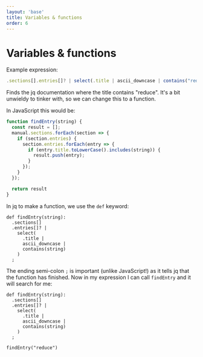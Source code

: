 ```yaml
---
layout: 'base'
title: Variables & functions
order: 6
---
```


# Variables & functions

Example expression:

```js
.sections[].entries[]? | select(.title | ascii_downcase | contains("reduce"))
```

Finds the jq documentation where the title contains "reduce". It's a bit unwieldy to tinker with, so we can change this to a function.

In JavaScript this would be:

```js
function findEntry(string) {
  const result = [];
  manual.sections.forEach(section => {
    if (section.entries) {
      section.entries.forEach(entry => {
        if (entry.title.toLowerCase().includes(string)) {
          result.push(entry);
        }
      });
    }
  });

  return result
}
```

In jq to make a function, we use the `def` keyword:

```jq
def findEntry(string):
  .sections[]
  .entries[]? |
    select(
      .title |
      ascii_downcase |
      contains(string)
    )
  ;
```

The ending semi-colon `;` is important (unlike JavaScript!) as it tells jq that the function has finished. Now in my expression I can call `findEntry` and it will search for me:

```jq{data-source="#manual"}
def findEntry(string):
  .sections[]
  .entries[]? |
    select(
      .title |
      ascii_downcase |
      contains(string)
    )
  ;

findEntry("reduce")
```


<script type="json" id="manual">
{"headline":"jq Manual (development version)","history":"\n*For released versions, see [jq 1.5](/jq/manual/v1.5),\n[jq 1.4](/jq/manual/v1.4) or [jq 1.3](/jq/manual/v1.3).*\n","body":"\nA jq program is a \"filter\": it takes an input, and produces an\noutput. There are a lot of builtin filters for extracting a\nparticular field of an object, or converting a number to a string,\nor various other standard tasks.\n\nFilters can be combined in various ways - you can pipe the output of\none filter into another filter, or collect the output of a filter\ninto an array.\n\nSome filters produce multiple results, for instance there's one that\nproduces all the elements of its input array. Piping that filter\ninto a second runs the second filter for each element of the\narray. Generally, things that would be done with loops and iteration\nin other languages are just done by gluing filters together in jq.\n\nIt's important to remember that every filter has an input and an\noutput. Even literals like \"hello\" or 42 are filters - they take an\ninput but always produce the same literal as output. Operations that\ncombine two filters, like addition, generally feed the same input to\nboth and combine the results. So, you can implement an averaging\nfilter as `add / length` - feeding the input array both to the `add`\nfilter and the `length` filter and then performing the division.\n\nBut that's getting ahead of ourselves. :) Let's start with something\nsimpler:\n","manpage_intro":"jq(1) -- Command-line JSON processor\n====================================\n\n## SYNOPSIS\n\n`jq` [<options>...] <filter> [<files>...]\n\n`jq` can transform JSON in various ways, by selecting, iterating,\nreducing and otherwise mangling JSON documents. For instance,\nrunning the command `jq 'map(.price) | add'` will take an array of\nJSON objects as input and return the sum of their \"price\" fields.\n\n`jq` can accept text input as well, but by default, `jq` reads a\nstream of JSON entities (including numbers and other literals) from\n`stdin`. Whitespace is only needed to separate entities such as 1\nand 2, and true and false.  One or more <files> may be specified, in\nwhich case `jq` will read input from those instead.\n\nThe <options> are described in the [INVOKING JQ] section; they\nmostly concern input and output formatting. The <filter> is written\nin the jq language and specifies how to transform the input\nfile or document.\n\n## FILTERS\n","manpage_epilogue":"## BUGS\n\nPresumably. Report them or discuss them at:\n\n    https://github.com/stedolan/jq/issues\n\n## AUTHOR\n\nStephen Dolan `<mu@netsoc.tcd.ie>`\n","sections":[{"title":"Invoking jq","body":"\njq filters run on a stream of JSON data. The input to jq is\nparsed as a sequence of whitespace-separated JSON values which\nare passed through the provided filter one at a time. The\noutput(s) of the filter are written to standard out, again as a\nsequence of whitespace-separated JSON data.\n\nNote: it is important to mind the shell's quoting rules.  As a\ngeneral rule it's best to always quote (with single-quote\ncharacters) the jq program, as too many characters with special\nmeaning to jq are also shell meta-characters.  For example, `jq\n\"foo\"` will fail on most Unix shells because that will be the same\nas `jq foo`, which will generally fail because `foo is not\ndefined`.  When using the Windows command shell (cmd.exe) it's\nbest to use double quotes around your jq program when given on the\ncommand-line (instead of the `-f program-file` option), but then\ndouble-quotes in the jq program need backslash escaping.\n\nYou can affect how jq reads and writes its input and output\nusing some command-line options:\n\n* `--version`:\n\n  Output the jq version and exit with zero.\n\n* `--seq`:\n\n  Use the `application/json-seq` MIME type scheme for separating\n  JSON texts in jq's input and output.  This means that an ASCII\n  RS (record separator) character is printed before each value on\n  output and an ASCII LF (line feed) is printed after every\n  output.  Input JSON texts that fail to parse are ignored (but\n  warned about), discarding all subsequent input until the next\n  RS.  This mode also parses the output of jq without the `--seq`\n  option.\n\n* `--stream`:\n\n  Parse the input in streaming fashion, outputing arrays of path\n  and leaf values (scalars and empty arrays or empty objects).\n  For example, `\"a\"` becomes `[[],\"a\"]`, and `[[],\"a\",[\"b\"]]`\n  becomes `[[0],[]]`, `[[1],\"a\"]`, and `[[1,0],\"b\"]`.\n\n  This is useful for processing very large inputs.  Use this in\n  conjunction with filtering and the `reduce` and `foreach` syntax\n  to reduce large inputs incrementally.\n\n* `--slurp`/`-s`:\n\n  Instead of running the filter for each JSON object in the\n  input, read the entire input stream into a large array and run\n  the filter just once.\n\n* `--raw-input`/`-R`:\n\n  Don't parse the input as JSON. Instead, each line of text is\n  passed to the filter as a string. If combined with `--slurp`,\n  then the entire input is passed to the filter as a single long\n  string.\n\n* `--null-input`/`-n`:\n\n  Don't read any input at all! Instead, the filter is run once\n  using `null` as the input. This is useful when using jq as a\n  simple calculator or to construct JSON data from scratch.\n\n* `--compact-output` / `-c`:\n\n  By default, jq pretty-prints JSON output. Using this option\n  will result in more compact output by instead putting each\n  JSON object on a single line.\n\n* `--tab`:\n\n  Use a tab for each indentation level instead of two spaces.\n\n* `--indent n`:\n\n  Use the given number of spaces (no more than 8) for indentation.\n\n* `--color-output` / `-C` and `--monochrome-output` / `-M`:\n\n  By default, jq outputs colored JSON if writing to a\n  terminal. You can force it to produce color even if writing to\n  a pipe or a file using `-C`, and disable color with `-M`.\n\n  Colors can be configured with the `JQ_COLORS` environment\n  variable (see below).\n\n* `--ascii-output` / `-a`:\n\n  jq usually outputs non-ASCII Unicode codepoints as UTF-8, even\n  if the input specified them as escape sequences (like\n  \"\\u03bc\"). Using this option, you can force jq to produce pure\n  ASCII output with every non-ASCII character replaced with the\n  equivalent escape sequence.\n\n* `--unbuffered`\n\n  Flush the output after each JSON object is printed (useful if\n  you're piping a slow data source into jq and piping jq's\n  output elsewhere).\n\n* `--sort-keys` / `-S`:\n\n  Output the fields of each object with the keys in sorted order.\n\n* `--raw-output` / `-r`:\n\n  With this option, if the filter's result is a string then it\n  will be written directly to standard output rather than being\n  formatted as a JSON string with quotes. This can be useful for\n  making jq filters talk to non-JSON-based systems.\n\n* `--join-output` / `-j`:\n\n  Like `-r` but jq won't print a newline after each output.\n\n* `-f filename` / `--from-file filename`:\n\n  Read filter from the file rather than from a command line, like\n  awk's -f option. You can also use '#' to make comments.\n\n* `-Ldirectory` / `-L directory`:\n\n  Prepend `directory` to the search list for modules.  If this\n  option is used then no builtin search list is used.  See the\n  section on modules below.\n\n* `-e` / `--exit-status`:\n\n  Sets the exit status of jq to 0 if the last output values was\n  neither `false` nor `null`, 1 if the last output value was\n  either `false` or `null`, or 4 if no valid result was ever\n  produced.  Normally jq exits with 2 if there was any usage\n  problem or system error, 3 if there was a jq program compile\n  error, or 0 if the jq program ran.\n\n  Another way to set the exit status is with the `halt_error`\n  builtin function.\n\n* `--arg name value`:\n\n  This option passes a value to the jq program as a predefined\n  variable. If you run jq with `--arg foo bar`, then `$foo` is\n  available in the program and has the value `\"bar\"`. Note that\n  `value` will be treated as a string, so `--arg foo 123` will\n  bind `$foo` to `\"123\"`.\n\n  Named arguments are also available to the jq program as\n  `$ARGS.named`.\n\n* `--argjson name JSON-text`:\n\n  This option passes a JSON-encoded value to the jq program as a\n  predefined variable. If you run jq with `--argjson foo 123`, then\n  `$foo` is available in the program and has the value `123`.\n\n* `--slurpfile variable-name filename`:\n\n  This option reads all the JSON texts in the named file and binds\n  an array of the parsed JSON values to the given global variable.\n  If you run jq with `--slurpfile foo bar`, then `$foo` is available\n  in the program and has an array whose elements correspond to the\n  texts in the file named `bar`.\n\n* `--rawfile variable-name filename`:\n\n  This option reads in the named file and binds its contents to the given\n  global variable.  If you run jq with `--rawfile foo bar`, then `$foo` is\n  available in the program and has a string whose contents are to the texs\n  in the file named `bar`.\n\n* `--argfile variable-name filename`:\n\n  Do not use.  Use `--slurpfile` instead.\n\n  (This option is like `--slurpfile`, but when the file has just\n  one text, then that is used, else an array of texts is used as\n  in `--slurpfile`.)\n\n* `--args`:\n\n  Remaining arguments are positional string arguments.  These are\n  available to the jq program as `$ARGS.positional[]`.\n\n* `--jsonargs`:\n\n  Remaining arguments are positional JSON text arguments.  These\n  are available to the jq program as `$ARGS.positional[]`.\n\n* `--run-tests [filename]`:\n\n  Runs the tests in the given file or standard input.  This must\n  be the last option given and does not honor all preceding\n  options.  The input consists of comment lines, empty lines, and\n  program lines followed by one input line, as many lines of\n  output as are expected (one per output), and a terminating empty\n  line.  Compilation failure tests start with a line containing\n  only \"%%FAIL\", then a line containing the program to compile,\n  then a line containing an error message to compare to the\n  actual.\n\n  Be warned that this option can change backwards-incompatibly.\n"},{"title":"Basic filters","entries":[{"title":"Identity: `.`","body":"\nThe absolute simplest filter is `.` .  This is a filter that\ntakes its input and produces it unchanged as output.  That is,\nthis is the identity operator.\n\nSince jq by default pretty-prints all output, this trivial\nprogram can be a useful way of formatting JSON output from,\nsay, `curl`.\n","examples":[{"program":".","input":"\"Hello, world!\"","output":["\"Hello, world!\""]}]},{"title":"Object Identifier-Index: `.foo`, `.foo.bar`","body":"\nThe simplest *useful* filter is `.foo`. When given a\nJSON object (aka dictionary or hash) as input, it produces\nthe value at the key \"foo\", or null if there's none present.\n\nA filter of the form `.foo.bar` is equivalent to `.foo|.bar`.\n\nThis syntax only works for simple, identifier-like keys, that\nis, keys that are all made of alphanumeric characters and\nunderscore, and which do not start with a digit.\n\nIf the key contains special characters, you need to surround\nit with double quotes like this: `.\"foo$\"`, or else `.[\"foo$\"]`.\n\nFor example `.[\"foo::bar\"]` and `.[\"foo.bar\"]` work while\n`.foo::bar` does not, and `.foo.bar` means `.[\"foo\"].[\"bar\"]`.\n","examples":[{"program":".foo","input":"{\"foo\": 42, \"bar\": \"less interesting data\"}","output":[42]},{"program":".foo","input":"{\"notfoo\": true, \"alsonotfoo\": false}","output":["null"]},{"program":".[\"foo\"]","input":"{\"foo\": 42}","output":[42]}]},{"title":"Optional Object Identifier-Index: `.foo?`","body":"\nJust like `.foo`, but does not output even an error when `.`\nis not an array or an object.\n","examples":[{"program":".foo?","input":"{\"foo\": 42, \"bar\": \"less interesting data\"}","output":[42]},{"program":".foo?","input":"{\"notfoo\": true, \"alsonotfoo\": false}","output":["null"]},{"program":".[\"foo\"]?","input":"{\"foo\": 42}","output":[42]},{"program":"[.foo?]","input":"[1,2]","output":["[]"]}]},{"title":"Generic Object Index: `.[<string>]`","body":"\nYou can also look up fields of an object using syntax like\n`.[\"foo\"]` (.foo above is a shorthand version of this, but\nonly for identifier-like strings).\n"},{"title":"Array Index: `.[2]`","body":"\nWhen the index value is an integer, `.[<value>]` can index\narrays.  Arrays are zero-based, so `.[2]` returns the third\nelement.\n\nNegative indices are allowed, with -1 referring to the last\nelement, -2 referring to the next to last element, and so on.\n","examples":[{"program":".[0]","input":"[{\"name\":\"JSON\", \"good\":true}, {\"name\":\"XML\", \"good\":false}]","output":["{\"name\":\"JSON\", \"good\":true}"]},{"program":".[2]","input":"[{\"name\":\"JSON\", \"good\":true}, {\"name\":\"XML\", \"good\":false}]","output":["null"]},{"program":".[-2]","input":"[1,2,3]","output":["2"]}]},{"title":"Array/String Slice: `.[10:15]`","body":"\nThe `.[10:15]` syntax can be used to return a subarray of an\narray or substring of a string. The array returned by\n`.[10:15]` will be of length 5, containing the elements from\nindex 10 (inclusive) to index 15 (exclusive). Either index may\nbe negative (in which case it counts backwards from the end of\nthe array), or omitted (in which case it refers to the start\nor end of the array).\n","examples":[{"program":".[2:4]","input":"[\"a\",\"b\",\"c\",\"d\",\"e\"]","output":["[\"c\", \"d\"]"]},{"program":".[2:4]","input":"\"abcdefghi\"","output":["\"cd\""]},{"program":".[:3]","input":"[\"a\",\"b\",\"c\",\"d\",\"e\"]","output":["[\"a\", \"b\", \"c\"]"]},{"program":".[-2:]","input":"[\"a\",\"b\",\"c\",\"d\",\"e\"]","output":["[\"d\", \"e\"]"]}]},{"title":"Array/Object Value Iterator: `.[]`","body":"\nIf you use the `.[index]` syntax, but omit the index\nentirely, it will return *all* of the elements of an\narray. Running `.[]` with the input `[1,2,3]` will produce the\nnumbers as three separate results, rather than as a single\narray.\n\nYou can also use this on an object, and it will return all\nthe values of the object.\n","examples":[{"program":".[]","input":"[{\"name\":\"JSON\", \"good\":true}, {\"name\":\"XML\", \"good\":false}]","output":["{\"name\":\"JSON\", \"good\":true}","{\"name\":\"XML\", \"good\":false}"]},{"program":".[]","input":"[]","output":[]},{"program":".[]","input":"{\"a\": 1, \"b\": 1}","output":["1","1"]}]},{"title":"`.[]?`","body":"\nLike `.[]`, but no errors will be output if . is not an array\nor object.\n"},{"title":"Comma: `,`","body":"\nIf two filters are separated by a comma, then the\nsame input will be fed into both and the two filters' output\nvalue streams will be concatenated in order: first, all of the\noutputs produced by the left expression, and then all of the\noutputs produced by the right. For instance, filter `.foo,\n.bar`, produces both the \"foo\" fields and \"bar\" fields as\nseparate outputs.\n","examples":[{"program":".foo, .bar","input":"{\"foo\": 42, \"bar\": \"something else\", \"baz\": true}","output":["42","\"something else\""]},{"program":".user, .projects[]","input":"{\"user\":\"stedolan\", \"projects\": [\"jq\", \"wikiflow\"]}","output":["\"stedolan\"","\"jq\"","\"wikiflow\""]},{"program":".[4,2]","input":"[\"a\",\"b\",\"c\",\"d\",\"e\"]","output":["\"e\"","\"c\""]}]},{"title":"Pipe: `|`","body":"\nThe | operator combines two filters by feeding the output(s) of\nthe one on the left into the input of the one on the right. It's\npretty much the same as the Unix shell's pipe, if you're used to\nthat.\n\nIf the one on the left produces multiple results, the one on\nthe right will be run for each of those results. So, the\nexpression `.[] | .foo` retrieves the \"foo\" field of each\nelement of the input array.\n\nNote that `.a.b.c` is the same as `.a | .b | .c`.\n\nNote too that `.` is the input value at the particular stage\nin a \"pipeline\", specifically: where the `.` expression appears.\nThus `.a | . | .b` is the same as `.a.b`, as the `.` in the\nmiddle refers to whatever value `.a` produced.\n","examples":[{"program":".[] | .name","input":"[{\"name\":\"JSON\", \"good\":true}, {\"name\":\"XML\", \"good\":false}]","output":["\"JSON\"","\"XML\""]}]},{"title":"Parenthesis","body":"\nParenthesis work as a grouping operator just as in any typical\nprogramming language.\n","examples":[{"program":"(. + 2) * 5","input":"1","output":[15]}]}]},{"title":"Types and Values","body":"\njq supports the same set of datatypes as JSON - numbers,\nstrings, booleans, arrays, objects (which in JSON-speak are\nhashes with only string keys), and \"null\".\n\nBooleans, null, strings and numbers are written the same way as\nin javascript. Just like everything else in jq, these simple\nvalues take an input and produce an output - `42` is a valid jq\nexpression that takes an input, ignores it, and returns 42\ninstead.\n","entries":[{"title":"Array construction: `[]`","body":"\nAs in JSON, `[]` is used to construct arrays, as in\n`[1,2,3]`. The elements of the arrays can be any jq\nexpression, including a pipeline. All of the results produced\nby all of the expressions are collected into one big array.\nYou can use it to construct an array out of a known quantity\nof values (as in `[.foo, .bar, .baz]`) or to \"collect\" all the\nresults of a filter into an array (as in `[.items[].name]`)\n\nOnce you understand the \",\" operator, you can look at jq's array\nsyntax in a different light: the expression `[1,2,3]` is not using a\nbuilt-in syntax for comma-separated arrays, but is instead applying\nthe `[]` operator (collect results) to the expression 1,2,3 (which\nproduces three different results).\n\nIf you have a filter `X` that produces four results,\nthen the expression `[X]` will produce a single result, an\narray of four elements.\n","examples":[{"program":"[.user, .projects[]]","input":"{\"user\":\"stedolan\", \"projects\": [\"jq\", \"wikiflow\"]}","output":["[\"stedolan\", \"jq\", \"wikiflow\"]"]},{"program":"[ .[] | . * 2]","input":"[1, 2, 3]","output":["[2, 4, 6]"]}]},{"title":"Object Construction: `{}`","body":"\nLike JSON, `{}` is for constructing objects (aka\ndictionaries or hashes), as in: `{\"a\": 42, \"b\": 17}`.\n\nIf the keys are \"identifier-like\", then the quotes can be left\noff, as in `{a:42, b:17}`.  Keys generated by expressions need\nto be parenthesized, e.g., `{(\"a\"+\"b\"):59}`.\n\nThe value can be any expression (although you may need to\nwrap it in parentheses if it's a complicated one), which gets\napplied to the {} expression's input (remember, all filters\nhave an input and an output).\n\n    {foo: .bar}\n\nwill produce the JSON object `{\"foo\": 42}` if given the JSON\nobject `{\"bar\":42, \"baz\":43}` as its input. You can use this\nto select particular fields of an object: if the input is an\nobject with \"user\", \"title\", \"id\", and \"content\" fields and\nyou just want \"user\" and \"title\", you can write\n\n    {user: .user, title: .title}\n\nBecause that is so common, there's a shortcut syntax for it:\n`{user, title}`.\n\nIf one of the expressions produces multiple results,\nmultiple dictionaries will be produced. If the input's\n\n    {\"user\":\"stedolan\",\"titles\":[\"JQ Primer\", \"More JQ\"]}\n\nthen the expression\n\n    {user, title: .titles[]}\n\nwill produce two outputs:\n\n    {\"user\":\"stedolan\", \"title\": \"JQ Primer\"}\n    {\"user\":\"stedolan\", \"title\": \"More JQ\"}\n\nPutting parentheses around the key means it will be evaluated as an\nexpression. With the same input as above,\n\n    {(.user): .titles}\n\nproduces\n\n    {\"stedolan\": [\"JQ Primer\", \"More JQ\"]}\n","examples":[{"program":"{user, title: .titles[]}","input":"{\"user\":\"stedolan\",\"titles\":[\"JQ Primer\", \"More JQ\"]}","output":["{\"user\":\"stedolan\", \"title\": \"JQ Primer\"}","{\"user\":\"stedolan\", \"title\": \"More JQ\"}"]},{"program":"{(.user): .titles}","input":"{\"user\":\"stedolan\",\"titles\":[\"JQ Primer\", \"More JQ\"]}","output":["{\"stedolan\": [\"JQ Primer\", \"More JQ\"]}"]}]},{"title":"Recursive Descent: `..`","body":"\nRecursively descends `.`, producing every value.  This is the\nsame as the zero-argument `recurse` builtin (see below).  This\nis intended to resemble the XPath `//` operator.  Note that\n`..a` does not work; use `..|.a` instead.  In the example\nbelow we use `..|.a?` to find all the values of object keys\n\"a\" in any object found \"below\" `.`.\n\nThis is particularly useful in conjunction with `path(EXP)`\n(also see below) and the `?` operator.\n","examples":[{"program":"..|.a?","input":"[[{\"a\":1}]]","output":["1"]}]}]},{"title":"Builtin operators and functions","body":"\nSome jq operator (for instance, `+`) do different things\ndepending on the type of their arguments (arrays, numbers,\netc.). However, jq never does implicit type conversions. If you\ntry to add a string to an object you'll get an error message and\nno result.\n","entries":[{"title":"Addition: `+`","body":"\nThe operator `+` takes two filters, applies them both\nto the same input, and adds the results together. What\n\"adding\" means depends on the types involved:\n\n- **Numbers** are added by normal arithmetic.\n\n- **Arrays** are added by being concatenated into a larger array.\n\n- **Strings** are added by being joined into a larger string.\n\n- **Objects** are added by merging, that is, inserting all\n    the key-value pairs from both objects into a single\n    combined object. If both objects contain a value for the\n    same key, the object on the right of the `+` wins. (For\n    recursive merge use the `*` operator.)\n\n`null` can be added to any value, and returns the other\nvalue unchanged.\n","examples":[{"program":".a + 1","input":"{\"a\": 7}","output":["8"]},{"program":".a + .b","input":"{\"a\": [1,2], \"b\": [3,4]}","output":["[1,2,3,4]"]},{"program":".a + null","input":"{\"a\": 1}","output":["1"]},{"program":".a + 1","input":"{}","output":["1"]},{"program":"{a: 1} + {b: 2} + {c: 3} + {a: 42}","input":"null","output":["{\"a\": 42, \"b\": 2, \"c\": 3}"]}]},{"title":"Subtraction: `-`","body":"\nAs well as normal arithmetic subtraction on numbers, the `-`\noperator can be used on arrays to remove all occurrences of\nthe second array's elements from the first array.\n","examples":[{"program":"4 - .a","input":"{\"a\":3}","output":["1"]},{"program":". - [\"xml\", \"yaml\"]","input":"[\"xml\", \"yaml\", \"json\"]","output":["[\"json\"]"]}]},{"title":"Multiplication, division, modulo: `*`, `/`, and `%`","body":"\nThese infix operators behave as expected when given two numbers.\nDivision by zero raises an error. `x % y` computes x modulo y.\n\nMultiplying a string by a number produces the concatenation of\nthat string that many times. `\"x\" * 0` produces **null**.\n\nDividing a string by another splits the first using the second\nas separators.\n\nMultiplying two objects will merge them recursively: this works\nlike addition but if both objects contain a value for the\nsame key, and the values are objects, the two are merged with\nthe same strategy.\n","examples":[{"program":"10 / . * 3","input":5,"output":[6]},{"program":". / \", \"","input":"\"a, b,c,d, e\"","output":["[\"a\",\"b,c,d\",\"e\"]"]},{"program":"{\"k\": {\"a\": 1, \"b\": 2}} * {\"k\": {\"a\": 0,\"c\": 3}}","input":"null","output":["{\"k\": {\"a\": 0, \"b\": 2, \"c\": 3}}"]},{"program":".[] | (1 / .)?","input":"[1,0,-1]","output":["1","-1"]}]},{"title":"`length`","body":"\nThe builtin function `length` gets the length of various\ndifferent types of value:\n\n- The length of a **string** is the number of Unicode\n  codepoints it contains (which will be the same as its\n  JSON-encoded length in bytes if it's pure ASCII).\n\n- The length of an **array** is the number of elements.\n\n- The length of an **object** is the number of key-value pairs.\n\n- The length of **null** is zero.\n","examples":[{"program":".[] | length","input":"[[1,2], \"string\", {\"a\":2}, null]","output":[2,6,1,0]}]},{"title":"`utf8bytelength`","body":"\nThe builtin function `utf8bytelength` outputs the number of\nbytes used to encode a string in UTF-8.\n","examples":[{"program":"utf8bytelength","input":"\"\\u03bc\"","output":[2]}]},{"title":"`keys`, `keys_unsorted`","body":"\nThe builtin function `keys`, when given an object, returns\nits keys in an array.\n\nThe keys are sorted \"alphabetically\", by unicode codepoint\norder. This is not an order that makes particular sense in\nany particular language, but you can count on it being the\nsame for any two objects with the same set of keys,\nregardless of locale settings.\n\nWhen `keys` is given an array, it returns the valid indices\nfor that array: the integers from 0 to length-1.\n\nThe `keys_unsorted` function is just like `keys`, but if\nthe input is an object then the keys will not be sorted,\ninstead the keys will roughly be in insertion order.\n","examples":[{"program":"keys","input":"{\"abc\": 1, \"abcd\": 2, \"Foo\": 3}","output":["[\"Foo\", \"abc\", \"abcd\"]"]},{"program":"keys","input":"[42,3,35]","output":["[0,1,2]"]}]},{"title":"`has(key)`","body":"\nThe builtin function `has` returns whether the input object\nhas the given key, or the input array has an element at the\ngiven index.\n\n`has($key)` has the same effect as checking whether `$key`\nis a member of the array returned by `keys`, although `has`\nwill be faster.\n","examples":[{"program":"map(has(\"foo\"))","input":"[{\"foo\": 42}, {}]","output":["[true, false]"]},{"program":"map(has(2))","input":"[[0,1], [\"a\",\"b\",\"c\"]]","output":["[false, true]"]}]},{"title":"`in`","body":"\nThe builtin function `in` returns whether or not the input key is in the\ngiven object, or the input index corresponds to an element\nin the given array. It is, essentially, an inversed version\nof `has`.\n","examples":[{"program":".[] | in({\"foo\": 42})","input":"[\"foo\", \"bar\"]","output":["true","false"]},{"program":"map(in([0,1]))","input":"[2, 0]","output":["[false, true]"]}]},{"title":"`map(x)`, `map_values(x)`","body":"\nFor any filter `x`, `map(x)` will run that filter for each\nelement of the input array, and return the outputs in a new\narray. `map(.+1)` will increment each element of an array of numbers.\n\nSimilarly, `map_values(x)` will run that filter for each element,\nbut it will return an object when an object is passed.\n\n`map(x)` is equivalent to `[.[] | x]`. In fact, this is how\nit's defined. Similarly, `map_values(x)` is defined as `.[] |= x`.\n","examples":[{"program":"map(.+1)","input":"[1,2,3]","output":["[2,3,4]"]},{"program":"map_values(.+1)","input":"{\"a\": 1, \"b\": 2, \"c\": 3}","output":["{\"a\": 2, \"b\": 3, \"c\": 4}"]}]},{"title":"`path(path_expression)`","body":"\nOutputs array representations of the given path expression\nin `.`.  The outputs are arrays of strings (object keys)\nand/or numbers (array indices).\n\nPath expressions are jq expressions like `.a`, but also `.[]`.\nThere are two types of path expressions: ones that can match\nexactly, and ones that cannot.  For example, `.a.b.c` is an\nexact match path expression, while `.a[].b` is not.\n\n`path(exact_path_expression)` will produce the array\nrepresentation of the path expression even if it does not\nexist in `.`, if `.` is `null` or an array or an object.\n\n`path(pattern)` will produce array representations of the\npaths matching `pattern` if the paths exist in `.`.\n\nNote that the path expressions are not different from normal\nexpressions.  The expression\n`path(..|select(type==\"boolean\"))` outputs all the paths to\nboolean values in `.`, and only those paths.\n","examples":[{"program":"path(.a[0].b)","input":"null","output":["[\"a\",0,\"b\"]"]},{"program":"[path(..)]","input":"{\"a\":[{\"b\":1}]}","output":["[[],[\"a\"],[\"a\",0],[\"a\",0,\"b\"]]"]}]},{"title":"`del(path_expression)`","body":"\nThe builtin function `del` removes a key and its corresponding\nvalue from an object.\n","examples":[{"program":"del(.foo)","input":"{\"foo\": 42, \"bar\": 9001, \"baz\": 42}","output":["{\"bar\": 9001, \"baz\": 42}"]},{"program":"del(.[1, 2])","input":"[\"foo\", \"bar\", \"baz\"]","output":["[\"foo\"]"]}]},{"title":"`getpath(PATHS)`","body":"\nThe builtin function `getpath` outputs the values in `.` found\nat each path in `PATHS`.\n","examples":[{"program":"getpath([\"a\",\"b\"])","input":"null","output":["null"]},{"program":"[getpath([\"a\",\"b\"], [\"a\",\"c\"])]","input":"{\"a\":{\"b\":0, \"c\":1}}","output":["[0, 1]"]}]},{"title":"`setpath(PATHS; VALUE)`","body":"\nThe builtin function `setpath` sets the `PATHS` in `.` to `VALUE`.\n","examples":[{"program":"setpath([\"a\",\"b\"]; 1)","input":"null","output":["{\"a\": {\"b\": 1}}"]},{"program":"setpath([\"a\",\"b\"]; 1)","input":"{\"a\":{\"b\":0}}","output":["{\"a\": {\"b\": 1}}"]},{"program":"setpath([0,\"a\"]; 1)","input":"null","output":["[{\"a\":1}]"]}]},{"title":"`delpaths(PATHS)`","body":"\nThe builtin function `delpaths` sets the `PATHS` in `.`.\n`PATHS` must be an array of paths, where each path is an array\nof strings and numbers.\n","examples":[{"program":"delpaths([[\"a\",\"b\"]])","input":"{\"a\":{\"b\":1},\"x\":{\"y\":2}}","output":["{\"a\":{},\"x\":{\"y\":2}}"]}]},{"title":"`to_entries`, `from_entries`, `with_entries`","body":"\nThese functions convert between an object and an array of\nkey-value pairs. If `to_entries` is passed an object, then\nfor each `k: v` entry in the input, the output array\nincludes `{\"key\": k, \"value\": v}`.\n\n`from_entries` does the opposite conversion, and\n`with_entries(foo)` is a shorthand for `to_entries |\nmap(foo) | from_entries`, useful for doing some operation to\nall keys and values of an object. `from_entries` accepts key, Key,\nname, Name, value and Value as keys.\n","examples":[{"program":"to_entries","input":"{\"a\": 1, \"b\": 2}","output":["[{\"key\":\"a\", \"value\":1}, {\"key\":\"b\", \"value\":2}]"]},{"program":"from_entries","input":"[{\"key\":\"a\", \"value\":1}, {\"key\":\"b\", \"value\":2}]","output":["{\"a\": 1, \"b\": 2}"]},{"program":"with_entries(.key |= \"KEY_\" + .)","input":"{\"a\": 1, \"b\": 2}","output":["{\"KEY_a\": 1, \"KEY_b\": 2}"]}]},{"title":"`select(boolean_expression)`","body":"\nThe function `select(foo)` produces its input unchanged if\n`foo` returns true for that input, and produces no output\notherwise.\n\nIt's useful for filtering lists: `[1,2,3] | map(select(. >= 2))`\nwill give you `[2,3]`.\n","examples":[{"program":"map(select(. >= 2))","input":"[1,5,3,0,7]","output":["[5,3,7]"]},{"program":".[] | select(.id == \"second\")","input":"[{\"id\": \"first\", \"val\": 1}, {\"id\": \"second\", \"val\": 2}]","output":["{\"id\": \"second\", \"val\": 2}"]}]},{"title":"`arrays`, `objects`, `iterables`, `booleans`, `numbers`, `normals`, `finites`, `strings`, `nulls`, `values`, `scalars`","body":"\nThese built-ins select only inputs that are arrays, objects,\niterables (arrays or objects), booleans, numbers, normal\nnumbers, finite numbers, strings, null, non-null values, and\nnon-iterables, respectively.\n","examples":[{"program":".[]|numbers","input":"[[],{},1,\"foo\",null,true,false]","output":["1"]}]},{"title":"`empty`","body":"\n`empty` returns no results. None at all. Not even `null`.\n\nIt's useful on occasion. You'll know if you need it :)\n","examples":[{"program":"1, empty, 2","input":"null","output":[1,2]},{"program":"[1,2,empty,3]","input":"null","output":["[1,2,3]"]}]},{"title":"`error(message)`","body":"\nProduces an error, just like `.a` applied to values other than\nnull and objects would, but with the given message as the\nerror's value.  Errors can be caught with try/catch; see below.\n"},{"title":"`halt`","body":"\nStops the jq program with no further outputs.  jq will exit\nwith exit status `0`.\n"},{"title":"`halt_error`, `halt_error(exit_code)`","body":"\nStops the jq program with no further outputs.  The input will\nbe printed on `stderr` as raw output (i.e., strings will not\nhave double quotes) with no decoration, not even a newline.\n\nThe given `exit_code` (defaulting to `5`) will be jq's exit\nstatus.\n\nFor example, `\"Error: somthing went wrong\\n\"|halt_error(1)`.\n"},{"title":"`$__loc__`","body":"\nProduces an object with a \"file\" key and a \"line\" key, with\nthe filename and line number where `$__loc__` occurs, as\nvalues.\n","examples":[{"program":"try error(\"\\($__loc__)\") catch .","input":"null","output":["\"{\\\"file\\\":\\\"<top-level>\\\",\\\"line\\\":1}\""]}]},{"title":"`paths`, `paths(node_filter)`, `leaf_paths`","body":"\n`paths` outputs the paths to all the elements in its input\n(except it does not output the empty list, representing .\nitself).\n\n`paths(f)` outputs the paths to any values for which `f` is true.\nThat is, `paths(numbers)` outputs the paths to all numeric\nvalues.\n\n`leaf_paths` is an alias of `paths(scalars)`; `leaf_paths` is\n*deprecated* and will be removed in the next major release.\n","examples":[{"program":"[paths]","input":"[1,[[],{\"a\":2}]]","output":["[[0],[1],[1,0],[1,1],[1,1,\"a\"]]"]},{"program":"[paths(scalars)]","input":"[1,[[],{\"a\":2}]]","output":["[[0],[1,1,\"a\"]]"]}]},{"title":"`add`","body":"\nThe filter `add` takes as input an array, and produces as\noutput the elements of the array added together. This might\nmean summed, concatenated or merged depending on the types\nof the elements of the input array - the rules are the same\nas those for the `+` operator (described above).\n\nIf the input is an empty array, `add` returns `null`.\n","examples":[{"program":"add","input":"[\"a\",\"b\",\"c\"]","output":["\"abc\""]},{"program":"add","input":"[1, 2, 3]","output":[6]},{"program":"add","input":"[]","output":["null"]}]},{"title":"`any`, `any(condition)`, `any(generator; condition)`","body":"\nThe filter `any` takes as input an array of boolean values,\nand produces `true` as output if any of the elements of\nthe array are `true`.\n\nIf the input is an empty array, `any` returns `false`.\n\nThe `any(condition)` form applies the given condition to the\nelements of the input array.\n\nThe `any(generator; condition)` form applies the given\ncondition to all the outputs of the given generator.\n","examples":[{"program":"any","input":"[true, false]","output":["true"]},{"program":"any","input":"[false, false]","output":["false"]},{"program":"any","input":"[]","output":["false"]}]},{"title":"`all`, `all(condition)`, `all(generator; condition)`","body":"\nThe filter `all` takes as input an array of boolean values,\nand produces `true` as output if all of the elements of\nthe array are `true`.\n\nThe `all(condition)` form applies the given condition to the\nelements of the input array.\n\nThe `all(generator; condition)` form applies the given\ncondition to all the outputs of the given generator.\n\nIf the input is an empty array, `all` returns `true`.\n","examples":[{"program":"all","input":"[true, false]","output":["false"]},{"program":"all","input":"[true, true]","output":["true"]},{"program":"all","input":"[]","output":["true"]}]},{"title":"`flatten`, `flatten(depth)`","body":"\nThe filter `flatten` takes as input an array of nested arrays,\nand produces a flat array in which all arrays inside the original\narray have been recursively replaced by their values. You can pass\nan argument to it to specify how many levels of nesting to flatten.\n\n`flatten(2)` is like `flatten`, but going only up to two\nlevels deep.\n","examples":[{"program":"flatten","input":"[1, [2], [[3]]]","output":["[1, 2, 3]"]},{"program":"flatten(1)","input":"[1, [2], [[3]]]","output":["[1, 2, [3]]"]},{"program":"flatten","input":"[[]]","output":["[]"]},{"program":"flatten","input":"[{\"foo\": \"bar\"}, [{\"foo\": \"baz\"}]]","output":["[{\"foo\": \"bar\"}, {\"foo\": \"baz\"}]"]}]},{"title":"`range(upto)`, `range(from;upto)` `range(from;upto;by)`","body":"\nThe `range` function produces a range of numbers. `range(4;10)`\nproduces 6 numbers, from 4 (inclusive) to 10 (exclusive). The numbers\nare produced as separate outputs. Use `[range(4;10)]` to get a range as\nan array.\n\nThe one argument form generates numbers from 0 to the given\nnumber, with an increment of 1.\n\nThe two argument form generates numbers from `from` to `upto`\nwith an increment of 1.\n\nThe three argument form generates numbers `from` to `upto`\nwith an increment of `by`.\n","examples":[{"program":"range(2;4)","input":"null","output":["2","3"]},{"program":"[range(2;4)]","input":"null","output":["[2,3]"]},{"program":"[range(4)]","input":"null","output":["[0,1,2,3]"]},{"program":"[range(0;10;3)]","input":"null","output":["[0,3,6,9]"]},{"program":"[range(0;10;-1)]","input":"null","output":["[]"]},{"program":"[range(0;-5;-1)]","input":"null","output":["[0,-1,-2,-3,-4]"]}]},{"title":"`floor`","body":"\nThe `floor` function returns the floor of its numeric input.\n","examples":[{"program":"floor","input":"3.14159","output":["3"]}]},{"title":"`sqrt`","body":"\nThe `sqrt` function returns the square root of its numeric input.\n","examples":[{"program":"sqrt","input":"9","output":["3"]}]},{"title":"`tonumber`","body":"\nThe `tonumber` function parses its input as a number. It\nwill convert correctly-formatted strings to their numeric\nequivalent, leave numbers alone, and give an error on all other input.\n","examples":[{"program":".[] | tonumber","input":"[1, \"1\"]","output":[1,1]}]},{"title":"`tostring`","body":"\nThe `tostring` function prints its input as a\nstring. Strings are left unchanged, and all other values are\nJSON-encoded.\n","examples":[{"program":".[] | tostring","input":"[1, \"1\", [1]]","output":["\"1\"","\"1\"","\"[1]\""]}]},{"title":"`type`","body":"\nThe `type` function returns the type of its argument as a\nstring, which is one of null, boolean, number, string, array\nor object.\n","examples":[{"program":"map(type)","input":"[0, false, [], {}, null, \"hello\"]","output":["[\"number\", \"boolean\", \"array\", \"object\", \"null\", \"string\"]"]}]},{"title":"`infinite`, `nan`, `isinfinite`, `isnan`, `isfinite`, `isnormal`","body":"\nSome arithmetic operations can yield infinities and \"not a\nnumber\" (NaN) values.  The `isinfinite` builtin returns `true`\nif its input is infinite.  The `isnan` builtin returns `true`\nif its input is a NaN.  The `infinite` builtin returns a\npositive infinite value.  The `nan` builtin returns a NaN.\nThe `isnormal` builtin returns true if its input is a normal\nnumber.\n\nNote that division by zero raises an error.\n\nCurrently most arithmetic operations operating on infinities,\nNaNs, and sub-normals do not raise errors.\n","examples":[{"program":".[] | (infinite * .) < 0","input":"[-1, 1]","output":["true","false"]},{"program":"infinite, nan | type","input":"null","output":["\"number\"","\"number\""]}]},{"title":"`sort, sort_by(path_expression)`","body":"\nThe `sort` functions sorts its input, which must be an\narray. Values are sorted in the following order:\n\n* `null`\n* `false`\n* `true`\n* numbers\n* strings, in alphabetical order (by unicode codepoint value)\n* arrays, in lexical order\n* objects\n\nThe ordering for objects is a little complex: first they're\ncompared by comparing their sets of keys (as arrays in\nsorted order), and if their keys are equal then the values\nare compared key by key.\n\n`sort` may be used to sort by a particular field of an\nobject, or by applying any jq filter.\n\n`sort_by(foo)` compares two elements by comparing the result of\n`foo` on each element.\n","examples":[{"program":"sort","input":"[8,3,null,6]","output":["[null,3,6,8]"]},{"program":"sort_by(.foo)","input":"[{\"foo\":4, \"bar\":10}, {\"foo\":3, \"bar\":100}, {\"foo\":2, \"bar\":1}]","output":["[{\"foo\":2, \"bar\":1}, {\"foo\":3, \"bar\":100}, {\"foo\":4, \"bar\":10}]"]}]},{"title":"`group_by(path_expression)`","body":"\n`group_by(.foo)` takes as input an array, groups the\nelements having the same `.foo` field into separate arrays,\nand produces all of these arrays as elements of a larger\narray, sorted by the value of the `.foo` field.\n\nAny jq expression, not just a field access, may be used in\nplace of `.foo`. The sorting order is the same as described\nin the `sort` function above.\n","examples":[{"program":"group_by(.foo)","input":"[{\"foo\":1, \"bar\":10}, {\"foo\":3, \"bar\":100}, {\"foo\":1, \"bar\":1}]","output":["[[{\"foo\":1, \"bar\":10}, {\"foo\":1, \"bar\":1}], [{\"foo\":3, \"bar\":100}]]"]}]},{"title":"`min`, `max`, `min_by(path_exp)`, `max_by(path_exp)`","body":"\nFind the minimum or maximum element of the input array.\n\nThe `min_by(path_exp)` and `max_by(path_exp)` functions allow\nyou to specify a particular field or property to examine, e.g.\n`min_by(.foo)` finds the object with the smallest `foo` field.\n","examples":[{"program":"min","input":"[5,4,2,7]","output":["2"]},{"program":"max_by(.foo)","input":"[{\"foo\":1, \"bar\":14}, {\"foo\":2, \"bar\":3}]","output":["{\"foo\":2, \"bar\":3}"]}]},{"title":"`unique`, `unique_by(path_exp)`","body":"\nThe `unique` function takes as input an array and produces\nan array of the same elements, in sorted order, with\nduplicates removed.\n\nThe `unique_by(path_exp)` function will keep only one element\nfor each value obtained by applying the argument. Think of it\nas making an array by taking one element out of every group\nproduced by `group`.\n","examples":[{"program":"unique","input":"[1,2,5,3,5,3,1,3]","output":["[1,2,3,5]"]},{"program":"unique_by(.foo)","input":"[{\"foo\": 1, \"bar\": 2}, {\"foo\": 1, \"bar\": 3}, {\"foo\": 4, \"bar\": 5}]","output":["[{\"foo\": 1, \"bar\": 2}, {\"foo\": 4, \"bar\": 5}]"]},{"program":"unique_by(length)","input":"[\"chunky\", \"bacon\", \"kitten\", \"cicada\", \"asparagus\"]","output":["[\"bacon\", \"chunky\", \"asparagus\"]"]}]},{"title":"`reverse`","body":"\nThis function reverses an array.\n","examples":[{"program":"reverse","input":"[1,2,3,4]","output":["[4,3,2,1]"]}]},{"title":"`contains(element)`","body":"\nThe filter `contains(b)` will produce true if b is\ncompletely contained within the input. A string B is\ncontained in a string A if B is a substring of A. An array B\nis contained in an array A if all elements in B are\ncontained in any element in A. An object B is contained in\nobject A if all of the values in B are contained in the\nvalue in A with the same key. All other types are assumed to\nbe contained in each other if they are equal.\n","examples":[{"program":"contains(\"bar\")","input":"\"foobar\"","output":["true"]},{"program":"contains([\"baz\", \"bar\"])","input":"[\"foobar\", \"foobaz\", \"blarp\"]","output":["true"]},{"program":"contains([\"bazzzzz\", \"bar\"])","input":"[\"foobar\", \"foobaz\", \"blarp\"]","output":["false"]},{"program":"contains({foo: 12, bar: [{barp: 12}]})","input":"{\"foo\": 12, \"bar\":[1,2,{\"barp\":12, \"blip\":13}]}","output":["true"]},{"program":"contains({foo: 12, bar: [{barp: 15}]})","input":"{\"foo\": 12, \"bar\":[1,2,{\"barp\":12, \"blip\":13}]}","output":["false"]}]},{"title":"`indices(s)`","body":"\nOutputs an array containing the indices in `.` where `s`\noccurs.  The input may be an array, in which case if `s` is an\narray then the indices output will be those where all elements\nin `.` match those of `s`.\n","examples":[{"program":"indices(\", \")","input":"\"a,b, cd, efg, hijk\"","output":["[3,7,12]"]},{"program":"indices(1)","input":"[0,1,2,1,3,1,4]","output":["[1,3,5]"]},{"program":"indices([1,2])","input":"[0,1,2,3,1,4,2,5,1,2,6,7]","output":["[1,8]"]}]},{"title":"`index(s)`, `rindex(s)`","body":"\nOutputs the index of the first (`index`) or last (`rindex`)\noccurrence of `s` in the input.\n","examples":[{"program":"index(\", \")","input":"\"a,b, cd, efg, hijk\"","output":["3"]},{"program":"rindex(\", \")","input":"\"a,b, cd, efg, hijk\"","output":["12"]}]},{"title":"`inside`","body":"\nThe filter `inside(b)` will produce true if the input is\ncompletely contained within b. It is, essentially, an\ninversed version of `contains`.\n","examples":[{"program":"inside(\"foobar\")","input":"\"bar\"","output":["true"]},{"program":"inside([\"foobar\", \"foobaz\", \"blarp\"])","input":"[\"baz\", \"bar\"]","output":["true"]},{"program":"inside([\"foobar\", \"foobaz\", \"blarp\"])","input":"[\"bazzzzz\", \"bar\"]","output":["false"]},{"program":"inside({\"foo\": 12, \"bar\":[1,2,{\"barp\":12, \"blip\":13}]})","input":"{\"foo\": 12, \"bar\": [{\"barp\": 12}]}","output":["true"]},{"program":"inside({\"foo\": 12, \"bar\":[1,2,{\"barp\":12, \"blip\":13}]})","input":"{\"foo\": 12, \"bar\": [{\"barp\": 15}]}","output":["false"]}]},{"title":"`startswith(str)`","body":"\nOutputs `true` if . starts with the given string argument.\n","examples":[{"program":"[.[]|startswith(\"foo\")]","input":"[\"fo\", \"foo\", \"barfoo\", \"foobar\", \"barfoob\"]","output":["[false, true, false, true, false]"]}]},{"title":"`endswith(str)`","body":"\nOutputs `true` if . ends with the given string argument.\n","examples":[{"program":"[.[]|endswith(\"foo\")]","input":"[\"foobar\", \"barfoo\"]","output":["[false, true]"]}]},{"title":"`combinations`, `combinations(n)`","body":"\nOutputs all combinations of the elements of the arrays in the\ninput array. If given an argument `n`, it outputs all combinations\nof `n` repetitions of the input array.\n","examples":[{"program":"combinations","input":"[[1,2], [3, 4]]","output":["[1, 3]","[1, 4]","[2, 3]","[2, 4]"]},{"program":"combinations(2)","input":"[0, 1]","output":["[0, 0]","[0, 1]","[1, 0]","[1, 1]"]}]},{"title":"`ltrimstr(str)`","body":"\nOutputs its input with the given prefix string removed, if it\nstarts with it.\n","examples":[{"program":"[.[]|ltrimstr(\"foo\")]","input":"[\"fo\", \"foo\", \"barfoo\", \"foobar\", \"afoo\"]","output":["[\"fo\",\"\",\"barfoo\",\"bar\",\"afoo\"]"]}]},{"title":"`rtrimstr(str)`","body":"\nOutputs its input with the given suffix string removed, if it\nends with it.\n","examples":[{"program":"[.[]|rtrimstr(\"foo\")]","input":"[\"fo\", \"foo\", \"barfoo\", \"foobar\", \"foob\"]","output":["[\"fo\",\"\",\"bar\",\"foobar\",\"foob\"]"]}]},{"title":"`explode`","body":"\nConverts an input string into an array of the string's\ncodepoint numbers.\n","examples":[{"program":"explode","input":"\"foobar\"","output":["[102,111,111,98,97,114]"]}]},{"title":"`implode`","body":"\nThe inverse of explode.\n","examples":[{"program":"implode","input":"[65, 66, 67]","output":["\"ABC\""]}]},{"title":"`split(str)`","body":"\nSplits an input string on the separator argument.\n","examples":[{"program":"split(\", \")","input":"\"a, b,c,d, e, \"","output":["[\"a\",\"b,c,d\",\"e\",\"\"]"]}]},{"title":"`join(str)`","body":"\nJoins the array of elements given as input, using the\nargument as separator. It is the inverse of `split`: that is,\nrunning `split(\"foo\") | join(\"foo\")` over any input string\nreturns said input string.\n\nNumbers and booleans in the input are converted to strings.\nNull values are treated as empty strings. Arrays and objects\nin the input are not supported.\n","examples":[{"program":"join(\", \")","input":"[\"a\",\"b,c,d\",\"e\"]","output":["\"a, b,c,d, e\""]},{"program":"join(\" \")","input":"[\"a\",1,2.3,true,null,false]","output":["\"a 1 2.3 true  false\""]}]},{"title":"`ascii_downcase`, `ascii_upcase`","body":"\nEmit a copy of the input string with its alphabetic characters (a-z and A-Z)\nconverted to the specified case.\n","example":[{"program":"ascii_upcase","input":"\"useful but not for é\"","output":"\"USEFUL BUT NOT FOR é\""}]},{"title":"`while(cond; update)`","body":"\nThe `while(cond; update)` function allows you to repeatedly\napply an update to `.` until `cond` is false.\n\nNote that `while(cond; update)` is internally defined as a\nrecursive jq function.  Recursive calls within `while` will\nnot consume additional memory if `update` produces at most one\noutput for each input.  See advanced topics below.\n","examples":[{"program":"[while(.<100; .*2)]","input":"1","output":["[1,2,4,8,16,32,64]"]}]},{"title":"`until(cond; next)`","body":"\nThe `until(cond; next)` function allows you to repeatedly\napply the expression `next`, initially to `.` then to its own\noutput, until `cond` is true.  For example, this can be used\nto implement a factorial function (see below).\n\nNote that `until(cond; next)` is internally defined as a\nrecursive jq function.  Recursive calls within `until()` will\nnot consume additional memory if `next` produces at most one\noutput for each input.  See advanced topics below.\n","examples":[{"program":"[.,1]|until(.[0] < 1; [.[0] - 1, .[1] * .[0]])|.[1]","input":"4","output":["24"]}]},{"title":"`recurse(f)`, `recurse`, `recurse(f; condition)`, `recurse_down`","body":"\nThe `recurse(f)` function allows you to search through a\nrecursive structure, and extract interesting data from all\nlevels. Suppose your input represents a filesystem:\n\n    {\"name\": \"/\", \"children\": [\n      {\"name\": \"/bin\", \"children\": [\n        {\"name\": \"/bin/ls\", \"children\": []},\n        {\"name\": \"/bin/sh\", \"children\": []}]},\n      {\"name\": \"/home\", \"children\": [\n        {\"name\": \"/home/stephen\", \"children\": [\n          {\"name\": \"/home/stephen/jq\", \"children\": []}]}]}]}\n\nNow suppose you want to extract all of the filenames\npresent. You need to retrieve `.name`, `.children[].name`,\n`.children[].children[].name`, and so on. You can do this\nwith:\n\n    recurse(.children[]) | .name\n\nWhen called without an argument, `recurse` is equivalent to\n`recurse(.[]?)`.\n\n`recurse(f)` is identical to `recurse(f; . != null)` and can be\nused without concerns about recursion depth.\n\n`recurse(f; condition)` is a generator which begins by\nemitting . and then emits in turn .|f, .|f|f, .|f|f|f, ...  so long\nas the computed value satisfies the condition. For example,\nto generate all the integers, at least in principle, one\ncould write `recurse(.+1; true)`.\n\nFor legacy reasons, `recurse_down` exists as an alias to\ncalling `recurse` without arguments. This alias is considered\n*deprecated* and will be removed in the next major release.\n\nThe recursive calls in `recurse` will not consume additional\nmemory whenever `f` produces at most a single output for each\ninput.\n","examples":[{"program":"recurse(.foo[])","input":"{\"foo\":[{\"foo\": []}, {\"foo\":[{\"foo\":[]}]}]}","output":["{\"foo\":[{\"foo\":[]},{\"foo\":[{\"foo\":[]}]}]}","{\"foo\":[]}","{\"foo\":[{\"foo\":[]}]}","{\"foo\":[]}"]},{"program":"recurse","input":"{\"a\":0,\"b\":[1]}","output":["{\"a\":0,\"b\":[1]}","0","[1]","1"]},{"program":"recurse(. * .; . < 20)","input":2,"output":[2,4,16]}]},{"title":"`walk(f)`","body":"\nThe `walk(f)` function applies f recursively to every\ncomponent of the input entity.  When an array is\nencountered, f is first applied to its elements and then to\nthe array itself; when an object is encountered, f is first\napplied to all the values and then to the object.  In\npractice, f will usually test the type of its input, as\nillustrated in the following examples.  The first example\nhighlights the usefulness of processing the elements of an\narray of arrays before processing the array itself.  The second\nexample shows how all the keys of all the objects within the\ninput can be considered for alteration.\n","examples":[{"program":"walk(if type == \"array\" then sort else . end)","input":"[[4, 1, 7], [8, 5, 2], [3, 6, 9]]","output":["[[1,4,7],[2,5,8],[3,6,9]]"]},{"program":"walk( if type == \"object\" then with_entries( .key |= sub( \"^_+\"; \"\") ) else . end )","input":"[ { \"_a\": { \"__b\": 2 } } ]","output":["[{\"a\":{\"b\":2}}]"]}]},{"title":"`$ENV`, `env`","body":"\n`$ENV` is an object representing the environment variables as\nset when the jq program started.\n\n`env` outputs an object representing jq's current environment.\n\nAt the moment there is no builtin for setting environment\nvariables.\n","examples":[{"program":"$ENV.PAGER","input":"null","output":["\"less\""]},{"program":"env.PAGER","input":"null","output":["\"less\""]}]},{"title":"`transpose`","body":"\nTranspose a possibly jagged matrix (an array of arrays).\nRows are padded with nulls so the result is always rectangular.\n","examples":[{"program":"transpose","input":"[[1], [2,3]]","output":["[[1,2],[null,3]]"]}]},{"title":"`bsearch(x)`","body":"\nbsearch(x) conducts a binary search for x in the input\narray.  If the input is sorted and contains x, then\nbsearch(x) will return its index in the array; otherwise, if\nthe array is sorted, it will return (-1 - ix) where ix is an\ninsertion point such that the array would still be sorted\nafter the insertion of x at ix.  If the array is not sorted,\nbsearch(x) will return an integer that is probably of no\ninterest.\n","examples":[{"program":"bsearch(0)","input":"[0,1]","output":["0"]},{"program":"bsearch(0)","input":"[1,2,3]","output":["-1"]},{"program":"bsearch(4) as $ix | if $ix < 0 then .[-(1+$ix)] = 4 else . end","input":"[1,2,3]","output":["[1,2,3,4]"]}]},{"title":"String interpolation - `\\(foo)`","body":"\nInside a string, you can put an expression inside parens\nafter a backslash. Whatever the expression returns will be\ninterpolated into the string.\n","examples":[{"program":"\"The input was \\(.), which is one less than \\(.+1)\"","input":"42","output":["\"The input was 42, which is one less than 43\""]}]},{"title":"Convert to/from JSON","body":"\nThe `tojson` and `fromjson` builtins dump values as JSON texts\nor parse JSON texts into values, respectively.  The tojson\nbuiltin differs from tostring in that tostring returns strings\nunmodified, while tojson encodes strings as JSON strings.\n","examples":[{"program":"[.[]|tostring]","input":"[1, \"foo\", [\"foo\"]]","output":["[\"1\",\"foo\",\"[\\\"foo\\\"]\"]"]},{"program":"[.[]|tojson]","input":"[1, \"foo\", [\"foo\"]]","output":["[\"1\",\"\\\"foo\\\"\",\"[\\\"foo\\\"]\"]"]},{"program":"[.[]|tojson|fromjson]","input":"[1, \"foo\", [\"foo\"]]","output":["[1,\"foo\",[\"foo\"]]"]}]},{"title":"Format strings and escaping","body":"\nThe `@foo` syntax is used to format and escape strings,\nwhich is useful for building URLs, documents in a language\nlike HTML or XML, and so forth. `@foo` can be used as a\nfilter on its own, the possible escapings are:\n\n* `@text`:\n\n  Calls `tostring`, see that function for details.\n\n* `@json`:\n\n  Serializes the input as JSON.\n\n* `@html`:\n\n  Applies HTML/XML escaping, by mapping the characters\n  `<>&'\"` to their entity equivalents `&lt;`, `&gt;`,\n  `&amp;`, `&apos;`, `&quot;`.\n\n* `@uri`:\n\n  Applies percent-encoding, by mapping all reserved URI\n  characters to a `%XX` sequence.\n\n* `@csv`:\n\n  The input must be an array, and it is rendered as CSV\n  with double quotes for strings, and quotes escaped by\n  repetition.\n\n* `@tsv`:\n\n  The input must be an array, and it is rendered as TSV\n  (tab-separated values). Each input array will be printed as\n  a single line. Fields are separated by a single\n  tab (ascii `0x09`). Input characters line-feed (ascii `0x0a`),\n  carriage-return (ascii `0x0d`), tab (ascii `0x09`) and\n  backslash (ascii `0x5c`) will be output as escape sequences\n  `\\n`, `\\r`, `\\t`, `\\\\` respectively.\n\n* `@sh`:\n\n  The input is escaped suitable for use in a command-line\n  for a POSIX shell. If the input is an array, the output\n  will be a series of space-separated strings.\n\n* `@base64`:\n\n  The input is converted to base64 as specified by RFC 4648.\n\n* `@base64d`:\n\n  The inverse of `@base64`, input is decoded as specified by RFC 4648.\n  Note\\: If the decoded string is not UTF-8, the results are undefined.\n\nThis syntax can be combined with string interpolation in a\nuseful way. You can follow a `@foo` token with a string\nliteral. The contents of the string literal will *not* be\nescaped. However, all interpolations made inside that string\nliteral will be escaped. For instance,\n\n    @uri \"https://www.google.com/search?q=\\(.search)\"\n\nwill produce the following output for the input\n`{\"search\":\"what is jq?\"}`:\n\n    \"https://www.google.com/search?q=what%20is%20jq%3F\"\n\nNote that the slashes, question mark, etc. in the URL are\nnot escaped, as they were part of the string literal.\n","examples":[{"program":"@html","input":"\"This works if x < y\"","output":["\"This works if x &lt; y\""]},{"program":"@sh \"echo \\(.)\"","input":"\"O'Hara's Ale\"","output":["\"echo 'O'\\\\''Hara'\\\\''s Ale'\""]},{"program":"@base64","input":"\"This is a message\"","output":["\"VGhpcyBpcyBhIG1lc3NhZ2U=\""]},{"program":"@base64d","input":"\"VGhpcyBpcyBhIG1lc3NhZ2U=\"","output":["\"This is a message\""]}]},{"title":"Dates","body":"\njq provides some basic date handling functionality, with some\nhigh-level and low-level builtins.  In all cases these\nbuiltins deal exclusively with time in UTC.\n\nThe `fromdateiso8601` builtin parses datetimes in the ISO 8601\nformat to a number of seconds since the Unix epoch\n(1970-01-01T00:00:00Z).  The `todateiso8601` builtin does the\ninverse.\n\nThe `fromdate` builtin parses datetime strings.  Currently\n`fromdate` only supports ISO 8601 datetime strings, but in the\nfuture it will attempt to parse datetime strings in more\nformats.\n\nThe `todate` builtin is an alias for `todateiso8601`.\n\nThe `now` builtin outputs the current time, in seconds since\nthe Unix epoch.\n\nLow-level jq interfaces to the C-library time functions are\nalso provided: `strptime`, `strftime`, `strflocaltime`,\n`mktime`, `gmtime`, and `localtime`.  Refer to your host\noperating system's documentation for the format strings used\nby `strptime` and `strftime`.  Note: these are not necessarily\nstable interfaces in jq, particularly as to their localization\nfunctionality.\n\nThe `gmtime` builtin consumes a number of seconds since the\nUnix epoch and outputs a \"broken down time\" representation of\nGreenwhich Meridian time as an array of numbers representing\n(in this order): the year, the month (zero-based), the day of\nthe month (one-based), the hour of the day, the minute of the\nhour, the second of the minute, the day of the week, and the\nday of the year -- all one-based unless otherwise stated.  The\nday of the week number may be wrong on some systems for dates\nbefore March 1st 1900, or after December 31 2099.\n\nThe `localtime` builtin works like the `gmtime` builtin, but\nusing the local timezone setting.\n\nThe `mktime` builtin consumes \"broken down time\"\nrepresentations of time output by `gmtime` and `strptime`.\n\nThe `strptime(fmt)` builtin parses input strings matching the\n`fmt` argument.  The output is in the \"broken down time\"\nrepresentation consumed by `gmtime` and output by `mktime`.\n\nThe `strftime(fmt)` builtin formats a time (GMT) with the\ngiven format.  The `strflocaltime` does the same, but using\nthe local timezone setting.\n\nThe format strings for `strptime` and `strftime` are described\nin typical C library documentation.  The format string for ISO\n8601 datetime is `\"%Y-%m-%dT%H:%M:%SZ\"`.\n\njq may not support some or all of this date functionality on\nsome systems. In particular, the `%u` and `%j` specifiers for\n`strptime(fmt)` are not supported on macOS.\n","examples":[{"program":"fromdate","input":"\"2015-03-05T23:51:47Z\"","output":["1425599507"]},{"program":"strptime(\"%Y-%m-%dT%H:%M:%SZ\")","input":"\"2015-03-05T23:51:47Z\"","output":["[2015,2,5,23,51,47,4,63]"]},{"program":"strptime(\"%Y-%m-%dT%H:%M:%SZ\")|mktime","input":"\"2015-03-05T23:51:47Z\"","output":["1425599507"]}]},{"title":"SQL-Style Operators","body":"\njq provides a few SQL-style operators.\n\n * INDEX(stream; index_expression):\n\n   This builtin produces an object whose keys are computed by\n   the given index expression applied to each value from the\n   given stream.\n\n * JOIN($idx; stream; idx_expr; join_expr):\n\n   This builtin joins the values from the given stream to the\n   given index.  The index's keys are computed by applying the\n   given index expression to each value from the given stream.\n   An array of the value in the stream and the corresponding\n   value from the index is fed to the given join expression to\n   produce each result.\n\n * JOIN($idx; stream; idx_expr):\n\n   Same as `JOIN($idx; stream; idx_expr; .)`.\n\n * JOIN($idx; idx_expr):\n\n   This builtin joins the input `.` to the given index, applying\n   the given index expression to `.` to compute the index key.\n   The join operation is as described above.\n\n * IN(s):\n\n   This builtin outputs `true` if `.` appears in the given\n   stream, otherwise it outputs `false`.\n\n * IN(source; s):\n\n   This builtin outputs `true` if any value in the source stream\n   appears in the second stream, otherwise it outputs `false`.\n"},{"title":"`builtins`","body":"\nReturns a list of all builtin functions in the format `name/arity`.\nSince functions with the same name but different arities are considered\nseparate functions, `all/0`, `all/1`, and `all/2` would all be present\nin the list.\n"}]},{"title":"Conditionals and Comparisons","entries":[{"title":"`==`, `!=`","body":"\nThe expression 'a == b' will produce 'true' if the result of a and b\nare equal (that is, if they represent equivalent JSON documents) and\n'false' otherwise. In particular, strings are never considered equal\nto numbers. If you're coming from Javascript, jq's == is like\nJavascript's === - considering values equal only when they have the\nsame type as well as the same value.\n\n!= is \"not equal\", and 'a != b' returns the opposite value of 'a == b'\n","examples":[{"program":".[] == 1","input":"[1, 1.0, \"1\", \"banana\"]","output":["true","true","false","false"]}]},{"title":"if-then-else","body":"\n`if A then B else C end` will act the same as `B` if `A`\nproduces a value other than false or null, but act the same\nas `C` otherwise.\n\nChecking for false or null is a simpler notion of\n\"truthiness\" than is found in Javascript or Python, but it\nmeans that you'll sometimes have to be more explicit about\nthe condition you want: you can't test whether, e.g. a\nstring is empty using `if .name then A else B end`, you'll\nneed something more like `if (.name | length) > 0 then A else\nB end` instead.\n\nIf the condition `A` produces multiple results, then `B` is evaluated\nonce for each result that is not false or null, and `C` is evaluated\nonce for each false or null.\n\nMore cases can be added to an if using `elif A then B` syntax.\n","examples":[{"program":"if . == 0 then\n  \"zero\"\nelif . == 1 then\n  \"one\"\nelse\n  \"many\"\nend","input":2,"output":["\"many\""]}]},{"title":"`>, >=, <=, <`","body":"\nThe comparison operators `>`, `>=`, `<=`, `<` return whether\ntheir left argument is greater than, greater than or equal\nto, less than or equal to or less than their right argument\n(respectively).\n\nThe ordering is the same as that described for `sort`, above.\n","examples":[{"program":". < 5","input":2,"output":["true"]}]},{"title":"and/or/not","body":"\njq supports the normal Boolean operators and/or/not. They have the\nsame standard of truth as if expressions - false and null are\nconsidered \"false values\", and anything else is a \"true value\".\n\nIf an operand of one of these operators produces multiple\nresults, the operator itself will produce a result for each input.\n\n`not` is in fact a builtin function rather than an operator,\nso it is called as a filter to which things can be piped\nrather than with special syntax, as in `.foo and .bar |\nnot`.\n\nThese three only produce the values \"true\" and \"false\", and\nso are only useful for genuine Boolean operations, rather\nthan the common Perl/Python/Ruby idiom of\n\"value_that_may_be_null or default\". If you want to use this\nform of \"or\", picking between two values rather than\nevaluating a condition, see the \"//\" operator below.\n","examples":[{"program":"42 and \"a string\"","input":"null","output":["true"]},{"program":"(true, false) or false","input":"null","output":["true","false"]},{"program":"(true, true) and (true, false)","input":"null","output":["true","false","true","false"]},{"program":"[true, false | not]","input":"null","output":["[false, true]"]}]},{"title":"Alternative operator: `//`","body":"\nA filter of the form `a // b` produces the same\nresults as `a`, if `a` produces results other than `false`\nand `null`. Otherwise, `a // b` produces the same results as `b`.\n\nThis is useful for providing defaults: `.foo // 1` will\nevaluate to `1` if there's no `.foo` element in the\ninput. It's similar to how `or` is sometimes used in Python\n(jq's `or` operator is reserved for strictly Boolean\noperations).\n","examples":[{"program":".foo // 42","input":"{\"foo\": 19}","output":[19]},{"program":".foo // 42","input":"{}","output":[42]}]},{"title":"try-catch","body":"\nErrors can be caught by using `try EXP catch EXP`.  The first\nexpression is executed, and if it fails then the second is\nexecuted with the error message.  The output of the handler,\nif any, is output as if it had been the output of the\nexpression to try.\n\nThe `try EXP` form uses `empty` as the exception handler.\n","examples":[{"program":"try .a catch \". is not an object\"","input":"true","output":["\". is not an object\""]},{"program":"[.[]|try .a]","input":"[{}, true, {\"a\":1}]","output":["[null, 1]"]},{"program":"try error(\"some exception\") catch .","input":"true","output":["\"some exception\""]}]},{"title":"Breaking out of control structures","body":"\nA convenient use of try/catch is to break out of control\nstructures like `reduce`, `foreach`, `while`, and so on.\n\nFor example:\n\n    # Repeat an expression until it raises \"break\" as an\n    # error, then stop repeating without re-raising the error.\n    # But if the error caught is not \"break\" then re-raise it.\n    try repeat(exp) catch .==\"break\" then empty else error;\n\njq has a syntax for named lexical labels to \"break\" or \"go (back) to\":\n\n    label $out | ... break $out ...\n\nThe `break $label_name` expression will cause the program to\nto act as though the nearest (to the left) `label $label_name`\nproduced `empty`.\n\nThe relationship between the `break` and corresponding `label`\nis lexical: the label has to be \"visible\" from the break.\n\nTo break out of a `reduce`, for example:\n\n    label $out | reduce .[] as $item (null; if .==false then break $out else ... end)\n\nThe following jq program produces a syntax error:\n\n    break $out\n\nbecause no label `$out` is visible.\n"},{"title":"Error Suppression / Optional Operator: `?`","body":"\nThe `?` operator, used as `EXP?`, is shorthand for `try EXP`.\n","examples":[{"program":"[.[]|(.a)?]","input":"[{}, true, {\"a\":1}]","output":["[null, 1]"]}]}]},{"title":"Regular expressions (PCRE)","body":"\njq uses the Oniguruma regular expression library, as do php,\nruby, TextMate, Sublime Text, etc, so the description here\nwill focus on jq specifics.\n\nThe jq regex filters are defined so that they can be used using\none of these patterns:\n\n    STRING | FILTER( REGEX )\n    STRING | FILTER( REGEX; FLAGS )\n    STRING | FILTER( [REGEX] )\n    STRING | FILTER( [REGEX, FLAGS] )\n\nwhere:\n* STRING, REGEX and FLAGS are jq strings and subject to jq string interpolation;\n* REGEX, after string interpolation, should be a valid PCRE regex;\n* FILTER is one of `test`, `match`, or `capture`, as described below.\n\nFLAGS is a string consisting of one of more of the supported flags:\n\n* `g` - Global search (find all matches, not just the first)\n* `i` - Case insensitive search\n* `m` - Multi line mode ('.' will match newlines)\n* `n` - Ignore empty matches\n* `p` - Both s and m modes are enabled\n* `s` - Single line mode ('^' -> '\\A', '$' -> '\\Z')\n* `l` - Find longest possible matches\n* `x` - Extended regex format (ignore whitespace and comments)\n\nTo match whitespace in an x pattern use an escape such as \\s, e.g.\n\n* test( \"a\\\\sb\", \"x\" ).\n\nNote that certain flags may also be specified within REGEX, e.g.\n\n* jq -n '(\"test\", \"TEst\", \"teST\", \"TEST\") | test( \"(?i)te(?-i)st\" )'\n\nevaluates to: true, true, false, false.\n","entries":[{"title":"`test(val)`, `test(regex; flags)`","body":"\nLike `match`, but does not return match objects, only `true` or `false`\nfor whether or not the regex matches the input.\n","examples":[{"program":"test(\"foo\")","input":"\"foo\"","output":["true"]},{"program":".[] | test(\"a b c # spaces are ignored\"; \"ix\")","input":"[\"xabcd\", \"ABC\"]","output":["true","true"]}]},{"title":"`match(val)`, `match(regex; flags)`","body":"\n**match** outputs an object for each match it finds.  Matches have\nthe following fields:\n\n* `offset` - offset in UTF-8 codepoints from the beginning of the input\n* `length` - length in UTF-8 codepoints of the match\n* `string` - the string that it matched\n* `captures` - an array of objects representing capturing groups.\n\nCapturing group objects have the following fields:\n\n* `offset` - offset in UTF-8 codepoints from the beginning of the input\n* `length` - length in UTF-8 codepoints of this capturing group\n* `string` - the string that was captured\n* `name` - the name of the capturing group (or `null` if it was unnamed)\n\nCapturing groups that did not match anything return an offset of -1\n","examples":[{"program":"match(\"(abc)+\"; \"g\")","input":"\"abc abc\"","output":["{\"offset\": 0, \"length\": 3, \"string\": \"abc\", \"captures\": [{\"offset\": 0, \"length\": 3, \"string\": \"abc\", \"name\": null}]}","{\"offset\": 4, \"length\": 3, \"string\": \"abc\", \"captures\": [{\"offset\": 4, \"length\": 3, \"string\": \"abc\", \"name\": null}]}"]},{"program":"match(\"foo\")","input":"\"foo bar foo\"","output":["{\"offset\": 0, \"length\": 3, \"string\": \"foo\", \"captures\": []}"]},{"program":"match([\"foo\", \"ig\"])","input":"\"foo bar FOO\"","output":["{\"offset\": 0, \"length\": 3, \"string\": \"foo\", \"captures\": []}","{\"offset\": 8, \"length\": 3, \"string\": \"FOO\", \"captures\": []}"]},{"program":"match(\"foo (?<bar123>bar)? foo\"; \"ig\")","input":"\"foo bar foo foo  foo\"","output":["{\"offset\": 0, \"length\": 11, \"string\": \"foo bar foo\", \"captures\": [{\"offset\": 4, \"length\": 3, \"string\": \"bar\", \"name\": \"bar123\"}]}","{\"offset\": 12, \"length\": 8, \"string\": \"foo  foo\", \"captures\": [{\"offset\": -1, \"length\": 0, \"string\": null, \"name\": \"bar123\"}]}"]},{"program":"[ match(\".\"; \"g\")] | length","input":"\"abc\"","output":[3]}]},{"title":"`capture(val)`, `capture(regex; flags)`","body":"\nCollects the named captures in a JSON object, with the name\nof each capture as the key, and the matched string as the\ncorresponding value.\n","examples":[{"program":"capture(\"(?<a>[a-z]+)-(?<n>[0-9]+)\")","input":"\"xyzzy-14\"","output":["{ \"a\": \"xyzzy\", \"n\": \"14\" }"]}]},{"title":"`scan(regex)`, `scan(regex; flags)`","body":"\nEmit a stream of the non-overlapping substrings of the input\nthat match the regex in accordance with the flags, if any\nhave been specified.  If there is no match, the stream is empty.\nTo capture all the matches for each input string, use the idiom\n`[ expr ]`, e.g. `[ scan(regex) ]`.\n","example":[{"program":"scan(\"c\")","input":"\"abcdefabc\"","output":["\"c\"","\"c\""]},{"program":"scan(\"b\")","input":"(\"\", \"\")","output":["[]","[]"]}]},{"title":"`split(regex; flags)`","body":"\nFor backwards compatibility, `split` splits on a string, not a regex.\n","example":[{"program":"split(\", *\"; null)","input":"\"ab,cd, ef\"","output":["\"ab\",\"cd\",\"ef\""]}]},{"title":"`splits(regex)`, `splits(regex; flags)`","body":"\nThese provide the same results as their `split` counterparts,\nbut as a stream instead of an array.\n","example":[{"program":"splits(\", *\")","input":"(\"ab,cd\", \"ef, gh\")","output":["\"ab\"","\"cd\"","\"ef\"","\"gh\""]}]},{"title":"`sub(regex; tostring)` `sub(regex; string; flags)`","body":"\nEmit the string obtained by replacing the first match of regex in the\ninput string with `tostring`, after interpolation.  `tostring` should\nbe a jq string, and may contain references to named captures. The\nnamed captures are, in effect, presented as a JSON object (as\nconstructed by `capture`) to `tostring`, so a reference to a captured\nvariable named \"x\" would take the form: \"\\(.x)\".\n","example":[{"program":"sub(\"^[^a-z]*(?<x>[a-z]*).*\")","input":"\"123abc456\"","output":"\"ZabcZabc\""}]},{"title":"`gsub(regex; string)`, `gsub(regex; string; flags)`","body":"\n`gsub` is like `sub` but all the non-overlapping occurrences of the regex are\nreplaced by the string, after interpolation.\n","example":[{"program":"gsub(\"(?<x>.)[^a]*\"; \"+\\(.x)-\")","input":"\"Abcabc\"","output":"\"+A-+a-\""}]}]},{"title":"Advanced features","body":"Variables are an absolute necessity in most programming languages, but\nthey're relegated to an \"advanced feature\" in jq.\n\nIn most languages, variables are the only means of passing around\ndata. If you calculate a value, and you want to use it more than once,\nyou'll need to store it in a variable. To pass a value to another part\nof the program, you'll need that part of the program to define a\nvariable (as a function parameter, object member, or whatever) in\nwhich to place the data.\n\nIt is also possible to define functions in jq, although this is\nis a feature whose biggest use is defining jq's standard library\n(many jq functions such as `map` and `find` are in fact written\nin jq).\n\njq has reduction operators, which are very powerful but a bit\ntricky.  Again, these are mostly used internally, to define some\nuseful bits of jq's standard library.\n\nIt may not be obvious at first, but jq is all about generators\n(yes, as often found in other languages).  Some utilities are\nprovided to help deal with generators.\n\nSome minimal I/O support (besides reading JSON from standard\ninput, and writing JSON to standard output) is available.\n\nFinally, there is a module/library system.\n","entries":[{"title":"Variable / Symbolic Binding Operator: `... as $identifier | ...`","body":"\nIn jq, all filters have an input and an output, so manual\nplumbing is not necessary to pass a value from one part of a program\nto the next. Many expressions, for instance `a + b`, pass their input\nto two distinct subexpressions (here `a` and `b` are both passed the\nsame input), so variables aren't usually necessary in order to use a\nvalue twice.\n\nFor instance, calculating the average value of an array of numbers\nrequires a few variables in most languages - at least one to hold the\narray, perhaps one for each element or for a loop counter. In jq, it's\nsimply `add / length` - the `add` expression is given the array and\nproduces its sum, and the `length` expression is given the array and\nproduces its length.\n\nSo, there's generally a cleaner way to solve most problems in jq than\ndefining variables. Still, sometimes they do make things easier, so jq\nlets you define variables using `expression as $variable`. All\nvariable names start with `$`. Here's a slightly uglier version of the\narray-averaging example:\n\n    length as $array_length | add / $array_length\n\nWe'll need a more complicated problem to find a situation where using\nvariables actually makes our lives easier.\n\n\nSuppose we have an array of blog posts, with \"author\" and \"title\"\nfields, and another object which is used to map author usernames to\nreal names. Our input looks like:\n\n    {\"posts\": [{\"title\": \"Frist psot\", \"author\": \"anon\"},\n               {\"title\": \"A well-written article\", \"author\": \"person1\"}],\n     \"realnames\": {\"anon\": \"Anonymous Coward\",\n                   \"person1\": \"Person McPherson\"}}\n\nWe want to produce the posts with the author field containing a real\nname, as in:\n\n    {\"title\": \"Frist psot\", \"author\": \"Anonymous Coward\"}\n    {\"title\": \"A well-written article\", \"author\": \"Person McPherson\"}\n\nWe use a variable, $names, to store the realnames object, so that we\ncan refer to it later when looking up author usernames:\n\n    .realnames as $names | .posts[] | {title, author: $names[.author]}\n\nThe expression `exp as $x | ...` means: for each value of expression\n`exp`, run the rest of the pipeline with the entire original input, and\nwith `$x` set to that value.  Thus `as` functions as something of a\nforeach loop.\n\nJust as `{foo}` is a handy way of writing `{foo: .foo}`, so\n`{$foo}` is a handy way of writing `{foo:$foo}`.\n\nMultiple variables may be declared using a single `as` expression by\nproviding a pattern that matches the structure of the input\n(this is known as \"destructuring\"):\n\n    . as {realnames: $names, posts: [$first, $second]} | ...\n\nThe variable declarations in array patterns (e.g., `. as\n[$first, $second]`) bind to the elements of the array in from\nthe element at index zero on up, in order.  When there is no\nvalue at the index for an array pattern element, `null` is\nbound to that variable.\n\nVariables are scoped over the rest of the expression that defines\nthem, so\n\n    .realnames as $names | (.posts[] | {title, author: $names[.author]})\n\nwill work, but\n\n    (.realnames as $names | .posts[]) | {title, author: $names[.author]}\n\nwon't.\n\nFor programming language theorists, it's more accurate to\nsay that jq variables are lexically-scoped bindings.  In\nparticular there's no way to change the value of a binding;\none can only setup a new binding with the same name, but which\nwill not be visible where the old one was.\n","examples":[{"program":".bar as $x | .foo | . + $x","input":"{\"foo\":10, \"bar\":200}","output":["210"]},{"program":". as $i|[(.*2|. as $i| $i), $i]","input":"5","output":["[10,5]"]},{"program":". as [$a, $b, {c: $c}] | $a + $b + $c","input":"[2, 3, {\"c\": 4, \"d\": 5}]","output":["9"]},{"program":".[] as [$a, $b] | {a: $a, b: $b}","input":"[[0], [0, 1], [2, 1, 0]]","output":["{\"a\":0,\"b\":null}","{\"a\":0,\"b\":1}","{\"a\":2,\"b\":1}"]}]},{"title":"Defining Functions","body":"\nYou can give a filter a name using \"def\" syntax:\n\n    def increment: . + 1;\n\nFrom then on, `increment` is usable as a filter just like a\nbuiltin function (in fact, this is how many of the builtins\nare defined). A function may take arguments:\n\n    def map(f): [.[] | f];\n\nArguments are passed as _filters_ (functions with no\narguments), _not_ as values. The same argument may be\nreferenced multiple times with different inputs (here `f` is\nrun for each element of the input array).  Arguments to a\nfunction work more like callbacks than like value arguments.\nThis is important to understand.  Consider:\n\n    def foo(f): f|f;\n    5|foo(.*2)\n\nThe result will be 20 because `f` is `.*2`, and during the\nfirst invocation of `f` `.` will be 5, and the second time it\nwill be 10 (5 * 2), so the result will be 20.  Function\narguments are filters, and filters expect an input when\ninvoked.\n\nIf you want the value-argument behaviour for defining simple\nfunctions, you can just use a variable:\n\n    def addvalue(f): f as $f | map(. + $f);\n\nOr use the short-hand:\n\n    def addvalue($f): ...;\n\nWith either definition, `addvalue(.foo)` will add the current\ninput's `.foo` field to each element of the array.  Do note\nthat calling `addvalue(.[])` will cause the `map(. + $f)` part\nto be evaluated once per value in the value of `.` at the call\nsite.\n\nMultiple definitions using the same function name are allowed.\nEach re-definition replaces the previous one for the same\nnumber of function arguments, but only for references from\nfunctions (or main program) subsequent to the re-definition.\nSee also the section below on scoping.\n","examples":[{"program":"def addvalue(f): . + [f]; map(addvalue(.[0]))","input":"[[1,2],[10,20]]","output":["[[1,2,1], [10,20,10]]"]},{"program":"def addvalue(f): f as $x | map(. + $x); addvalue(.[0])","input":"[[1,2],[10,20]]","output":["[[1,2,1,2], [10,20,1,2]]"]}]},{"title":"Scoping","body":"\nThere are two types of symbols in jq: value bindings (a.k.a.,\n\"variables\"), and functions.  Both are scoped lexically,\nwith expressions being able to refer only to symbols that\nhave been defined \"to the left\" of them.  The only exception\nto this rule is that functions can refer to themselves so as\nto be able to create recursive functions.\n\nFor example, in the following expression there is a binding\nwhich is visible \"to the right\" of it, `... | .*3 as\n$times_three | [.  + $times_three] | ...`, but not \"to the\nleft\".  Consider this expression now, `... | (.*3 as\n$times_three | [.+ $times_three]) | ...`: here the binding\n`$times_three` is _not_ visible past the closing parenthesis.\n"},{"title":"Reduce","body":"\nThe `reduce` syntax in jq allows you to combine all of the\nresults of an expression by accumulating them into a single\nanswer. As an example, we'll pass `[3,2,1]` to this expression:\n\n    reduce .[] as $item (0; . + $item)\n\nFor each result that `.[]` produces, `. + $item` is run to\naccumulate a running total, starting from 0. In this\nexample, `.[]` produces the results 3, 2, and 1, so the\neffect is similar to running something like this:\n\n    0 | (3 as $item | . + $item) |\n        (2 as $item | . + $item) |\n        (1 as $item | . + $item)\n","examples":[{"program":"reduce .[] as $item (0; . + $item)","input":"[10,2,5,3]","output":["20"]}]},{"title":"`isempty(exp)`","body":"\nReturns true if `exp` produces no outputs, false otherwise.\n","examples":[{"program":"isempty(empty)","input":"null","output":["true"]}]},{"title":"`limit(n; exp)`","body":"\nThe `limit` function extracts up to `n` outputs from `exp`.\n","examples":[{"program":"[limit(3;.[])]","input":"[0,1,2,3,4,5,6,7,8,9]","output":["[0,1,2]"]}]},{"title":"`first(expr)`, `last(expr)`, `nth(n; expr)`","body":"\nThe `first(expr)` and `last(expr)` functions extract the first\nand last values from `expr`, respectively.\n\nThe `nth(n; expr)` function extracts the nth value output by\n`expr`.  This can be defined as `def nth(n; expr):\nlast(limit(n + 1; expr));`.  Note that `nth(n; expr)` doesn't\nsupport negative values of `n`.\n","examples":[{"program":"[first(range(.)), last(range(.)), nth(./2; range(.))]","input":"10","output":["[0,9,5]"]}]},{"title":"`first`, `last`, `nth(n)`","body":"\nThe `first` and `last` functions extract the first\nand last values from any array at `.`.\n\nThe `nth(n)` function extracts the nth value of any array at `.`.\n","examples":[{"program":"[range(.)]|[first, last, nth(5)]","input":"10","output":["[0,9,5]"]}]},{"title":"`foreach`","body":"\nThe `foreach` syntax is similar to `reduce`, but intended to\nallow the construction of `limit` and reducers that produce\nintermediate results (see example).\n\nThe form is `foreach EXP as $var (INIT; UPDATE; EXTRACT)`.\nLike `reduce`, `INIT` is evaluated once to produce a state\nvalue, then each output of `EXP` is bound to `$var`, `UPDATE`\nis evaluated for each output of `EXP` with the current state\nand with `$var` visible.  Each value output by `UPDATE`\nreplaces the previous state.  Finally, `EXTRACT` is evaluated\nfor each new state to extract an output of `foreach`.\n\nThis is mostly useful only for constructing `reduce`- and\n`limit`-like functions.  But it is much more general, as it\nallows for partial reductions (see the example below).\n","examples":[{"program":"[foreach .[] as $item ([[],[]]; if $item == null then [[],.[0]] else [(.[0] + [$item]),[]] end; if $item == null then .[1] else empty end)]","input":"[1,2,3,4,null,\"a\",\"b\",null]","output":["[[1,2,3,4],[\"a\",\"b\"]]"]}]},{"title":"Recursion","body":"\nAs described above, `recurse` uses recursion, and any jq\nfunction can be recursive.  The `while` builtin is also\nimplemented in terms of recursion.\n\nTail calls are optimized whenever the expression to the left of\nthe recursive call outputs its last value.  In practice this\nmeans that the expression to the left of the recursive call\nshould not produce more than one output for each input.\n\nFor example:\n\n    def recurse(f): def r: ., (f | select(. != null) | r); r;\n\n    def while(cond; update):\n      def _while:\n        if cond then ., (update | _while) else empty end;\n      _while;\n\n    def repeat(exp):\n      def _repeat:\n        exp, _repeat;\n      _repeat;\n"},{"title":"Generators and iterators","body":"\nSome jq operators and functions are actually generators in\nthat they can produce zero, one, or more values for each\ninput, just as one might expect in other programming\nlanguages that have generators.  For example, `.[]`\ngenerates all the values in its input (which must be an\narray or an object), `range(0; 10)` generates the integers\nbetween 0 and 10, and so on.\n\nEven the comma operator is a generator, generating first the\nvalues generated by the expression to the left of the comma,\nthen for each of those, the values generate by the\nexpression on the right of the comma.\n\nThe `empty` builtin is the generator that produces zero\noutputs.  The `empty` builtin backtracks to the preceding\ngenerator expression.\n\nAll jq functions can be generators just by using builtin\ngenerators.  It is also possible to define new generators\nusing only recursion and the comma operator.  If the\nrecursive call(s) is(are) \"in tail position\" then the\ngenerator will be efficient.  In the example below the\nrecursive call by `_range` to itself is in tail position.\nThe example shows off three advanced topics: tail recursion,\ngenerator construction, and sub-functions.\n","examples":[{"program":"def range(init; upto; by): def _range: if (by > 0 and . < upto) or (by < 0 and . > upto) then ., ((.+by)|_range) else . end; if by == 0 then init else init|_range end | select((by > 0 and . < upto) or (by < 0 and . > upto)); range(0; 10; 3)","input":"null","output":["0","3","6","9"]},{"program":"def while(cond; update): def _while: if cond then ., (update | _while) else empty end; _while; [while(.<100; .*2)]","input":"1","output":["[1,2,4,8,16,32,64]"]}]}]},{"title":"Math","body":"\njq currently only has IEEE754 double-precision (64-bit) floating\npoint number support.\n\nBesides simple arithmetic operators such as `+`, jq also has most\nstandard math functions from the C math library.  C math functions\nthat take a single input argument (e.g., `sin()`) are available as\nzero-argument jq functions.  C math functions that take two input\narguments (e.g., `pow()`) are available as two-argument jq\nfunctions that ignore `.`.  C math functions that take three input\narguments are available as three-argument jq functions that ignore\n`.`.\n\nAvailability of standard math functions depends on the\navailability of the corresponding math functions in your operating\nsystem and C math library.  Unavailable math functions will be\ndefined but will raise an error.\n\nOne-input C math functions: `acos` `acosh` `asin` `asinh` `atan`\n`atanh` `cbrt` `ceil` `cos` `cosh` `erf` `erfc` `exp` `exp10`\n`exp2` `expm1` `fabs` `floor` `gamma` `j0` `j1` `lgamma` `log`\n`log10` `log1p` `log2` `logb` `nearbyint` `pow10` `rint` `round`\n`significand` `sin` `sinh` `sqrt` `tan` `tanh` `tgamma` `trunc`\n`y0` `y1`.\n\nTwo-input C math functions: `atan2` `copysign` `drem` `fdim`\n`fmax` `fmin` `fmod` `frexp` `hypot` `jn` `ldexp` `modf`\n`nextafter` `nexttoward` `pow` `remainder` `scalb` `scalbln` `yn`.\n\nThree-input C math functions: `fma`.\n\nSee your system's manual for more information on each of these.\n"},{"title":"I/O","body":"\nAt this time jq has minimal support for I/O, mostly in the\nform of control over when inputs are read.  Two builtins functions\nare provided for this, `input` and `inputs`, that read from the\nsame sources (e.g., `stdin`, files named on the command-line) as\njq itself.  These two builtins, and jq's own reading actions, can\nbe interleaved with each other.\n\nTwo builtins provide minimal output capabilities, `debug`, and\n`stderr`.  (Recall that a jq program's output values are always\noutput as JSON texts on `stdout`.)  The `debug` builtin can have\napplication-specific behavior, such as for executables that use\nthe libjq C API but aren't the jq executable itself.  The `stderr`\nbuiltin outputs its input in raw mode to stder with no additional\ndecoration, not even a newline.\n\nMost jq builtins are referentially transparent, and yield constant\nand repeatable value streams when applied to constant inputs.\nThis is not true of I/O builtins.\n","entries":[{"title":"`input`","body":"\nOutputs one new input.\n"},{"title":"`inputs`","body":"\nOutputs all remaining inputs, one by one.\n\nThis is primarily useful for reductions over a program's\ninputs.\n"},{"title":"`debug`","body":"\nCauses a debug message based on the input value to be\nproduced.  The jq executable wraps the input value with\n`[\"DEBUG:\", <input-value>]` and prints that and a newline on\nstderr, compactly.  This may change in the future.\n"},{"title":"`stderr`","body":"\nPrints its input in raw and compact mode to stderr with no\nadditional decoration, not even a newline.\n"},{"title":"`input_filename`","body":"\nReturns the name of the file whose input is currently being\nfiltered.  Note that this will not work well unless jq is\nrunning in a UTF-8 locale.\n"},{"title":"`input_line_number`","body":"\nReturns the line number of the input currently being filtered.\n"}]},{"title":"Streaming","body":"\nWith the `--stream` option jq can parse input texts in a streaming\nfashion, allowing jq programs to start processing large JSON texts\nimmediately rather than after the parse completes.  If you have a\nsingle JSON text that is 1GB in size, streaming it will allow you\nto process it much more quickly.\n\nHowever, streaming isn't easy to deal with as the jq program will\nhave `[<path>, <leaf-value>]` (and a few other forms) as inputs.\n\nSeveral builtins are provided to make handling streams easier.\n\nThe examples below use the streamed form of `[0,[1]]`, which is\n`[[0],0],[[1,0],1],[[1,0]],[[1]]`.\n\nStreaming forms include `[<path>, <leaf-value>]` (to indicate any\nscalar value, empty array, or empty object), and `[<path>]` (to\nindicate the end of an array or object).  Future versions of jq\nrun with `--stream` and `-seq` may output additional forms such as\n`[\"error message\"]` when an input text fails to parse.\n","entries":[{"title":"`truncate_stream(stream_expression)`","body":"\nConsumes a number as input and truncates the corresponding\nnumber of path elements from the left of the outputs of the\ngiven streaming expression.\n","examples":[{"program":"[1|truncate_stream([[0],1],[[1,0],2],[[1,0]],[[1]])]","input":"1","output":["[[[0],2],[[0]]]"]}]},{"title":"`fromstream(stream_expression)`","body":"\nOutputs values corresponding to the stream expression's\noutputs.\n","examples":[{"program":"fromstream(1|truncate_stream([[0],1],[[1,0],2],[[1,0]],[[1]]))","input":"null","output":["[2]"]}]},{"title":"`tostream`","body":"\nThe `tostream` builtin outputs the streamed form of its input.\n","examples":[{"program":". as $dot|fromstream($dot|tostream)|.==$dot","input":"[0,[1,{\"a\":1},{\"b\":2}]]","output":["true"]}]}]},{"title":"Assignment","body":"Assignment works a little differently in jq than in most\nprogramming languages. jq doesn't distinguish between references\nto and copies of something - two objects or arrays are either\nequal or not equal, without any further notion of being \"the\nsame object\" or \"not the same object\".\n\nIf an object has two fields which are arrays, `.foo` and `.bar`,\nand you append something to `.foo`, then `.bar` will not get\nbigger, even if you've previously set `.bar = .foo`.  If you're\nused to programming in languages like Python, Java, Ruby,\nJavascript, etc. then you can think of it as though jq does a full\ndeep copy of every object before it does the assignment (for\nperformance it doesn't actually do that, but that's the general\nidea).\n\nThis means that it's impossible to build circular values in jq\n(such as an array whose first element is itself). This is quite\nintentional, and ensures that anything a jq program can produce\ncan be represented in JSON.\n\nAll the assignment operators in jq have path expressions on the\nleft-hand side (LHS).  The right-hand side (RHS) provides values\nto set to the paths named by the LHS path expressions.\n\nValues in jq are always immutable.  Internally, assignment works\nby using a reduction to compute new, replacement values for `.` that\nhave had all the desired assignments applied to `.`, then\noutputting the modified value.  This might be made clear by this\nexample: `{a:{b:{c:1}}} | (.a.b|=3), .`.  This will output\n`{\"a\":{\"b\":3}}` and `{\"a\":{\"b\":{\"c\":1}}}` because the last\nsub-expression, `.`, sees the original value, not the modified\nvalue.\n\nMost users will want to use modification assignment operators,\nsuch as `|=` or `+=`, rather than `=`.\n\nNote that the LHS of assignment operators refers to a value in\n`.`.  Thus `$var.foo = 1` won't work as expected (`$var.foo` is\nnot a valid or useful path expression in `.`); use `$var | .foo =\n1` instead.\n\nNote too that `.a,.b=0` does not set `.a` and `.b`, but\n`(.a,.b)=0` sets both.\n","entries":[{"title":"Update-assignment: `|=`","body":"This is the \"update\" operator '|='.  It takes a filter on the\nright-hand side and works out the new value for the property\nof `.` being assigned to by running the old value through this\nexpression. For instance, (.foo, .bar) |= .+1 will build an\nobject with the \"foo\" field set to the input's \"foo\" plus 1,\nand the \"bar\" field set to the input's \"bar\" plus 1.\n\nThe left-hand side can be any general path expression; see `path()`.\n\nNote that the left-hand side of '|=' refers to a value in `.`.\nThus `$var.foo |= . + 1` won't work as expected (`$var.foo` is\nnot a valid or useful path expression in `.`); use `$var |\n.foo |= . + 1` instead.\n\nIf the right-hand side outputs no values (i.e., `empty`), then\nthe left-hand side path will be deleted, as with `del(path)`.\n\nIf the right-hand side outputs multiple values, only the first\none will be used (COMPATIBILITY NOTE: in jq 1.5 and earlier\nreleases, it used to be that only the last one was used).\n","examples":[{"program":"(..|select(type==\"boolean\")) |= if . then 1 else 0 end","input":"[true,false,[5,true,[true,[false]],false]]","output":["[1,0,[5,1,[1,[0]],0]]"]}]},{"title":"Arithmetic update-assignment: `+=`, `-=`, `*=`, `/=`, `%=`, `//=`","body":"\njq has a few operators of the form `a op= b`, which are all\nequivalent to `a |= . op b`. So, `+= 1` can be used to\nincrement values, being the same as `|= . + 1`.\n","examples":[{"program":".foo += 1","input":"{\"foo\": 42}","output":["{\"foo\": 43}"]}]},{"title":"Plain assignment: `=`","body":"\nThis is the plain assignment operator.  Unlike the others, the\ninput to the right-hand-side (RHS) is the same as the input to\nthe left-hand-side (LHS) rather than the value at the LHS\npath, and all values output by the RHS will be used (as shown\nbelow).\n\nIf the RHS of '=' produces multiple values, then for each such\nvalue jq will set the paths on the left-hand side to the value\nand then it will output the modified `.`.  For example,\n`(.a,.b)=range(2)` outputs `{\"a\":0,\"b\":0}`, then\n`{\"a\":1,\"b\":1}`.  The \"update\" assignment forms (see above) do\nnot do this.\n\nThis example should show the difference between '=' and '|=':\n\nProvide input '{\"a\": {\"b\": 10}, \"b\": 20}' to the programs:\n\n.a = .b\n\n.a |= .b\n\nThe former will set the \"a\" field of the input to the \"b\"\nfield of the input, and produce the output {\"a\": 20, \"b\": 20}.\nThe latter will set the \"a\" field of the input to the \"a\"\nfield's \"b\" field, producing {\"a\": 10, \"b\": 20}.\n\nAnother example of the difference between '=' and '|=':\n\nnull|(.a,.b)=range(3)\n\noutputs '{\"a\":0,\"b\":0}', '{\"a\":1,\"b\":1}', and '{\"a\":2,\"b\":2}',\nwhile\n\nnull|(.a,.b)|=range(3)\n\noutputs just '{\"a\":0,\"b\":0}'.\n"},{"title":"Complex assignments","body":"Lots more things are allowed on the left-hand side of a jq assignment\nthan in most languages. We've already seen simple field accesses on\nthe left hand side, and it's no surprise that array accesses work just\nas well:\n\n    .posts[0].title = \"JQ Manual\"\n\nWhat may come as a surprise is that the expression on the left may\nproduce multiple results, referring to different points in the input\ndocument:\n\n    .posts[].comments |= . + [\"this is great\"]\n\nThat example appends the string \"this is great\" to the \"comments\"\narray of each post in the input (where the input is an object with a\nfield \"posts\" which is an array of posts).\n\nWhen jq encounters an assignment like 'a = b', it records the \"path\"\ntaken to select a part of the input document while executing a. This\npath is then used to find which part of the input to change while\nexecuting the assignment. Any filter may be used on the\nleft-hand side of an equals - whichever paths it selects from the\ninput will be where the assignment is performed.\n\nThis is a very powerful operation. Suppose we wanted to add a comment\nto blog posts, using the same \"blog\" input above. This time, we only\nwant to comment on the posts written by \"stedolan\". We can find those\nposts using the \"select\" function described earlier:\n\n    .posts[] | select(.author == \"stedolan\")\n\nThe paths provided by this operation point to each of the posts that\n\"stedolan\" wrote, and we can comment on each of them in the same way\nthat we did before:\n\n    (.posts[] | select(.author == \"stedolan\") | .comments) |=\n        . + [\"terrible.\"]\n"}]},{"title":"Modules","body":"\njq has a library/module system.  Modules are files whose names end\nin `.jq`.\n\nModules imported by a program are searched for in a default search\npath (see below).  The `import` and `include` directives allow the\nimporter to alter this path.\n\nPaths in the a search path are subject to various substitutions.\n\nFor paths starting with \"~/\", the user's home directory is\nsubstituted for \"~\".\n\nFor paths starting with \"$ORIGIN/\", the path of the jq executable\nis substituted for \"$ORIGIN\".\n\nFor paths starting with \"./\" or paths that are \".\", the path of\nthe including file is substituted for \".\".  For top-level programs\ngiven on the command-line, the current directory is used.\n\nImport directives can optionally specify a search path to which\nthe default is appended.\n\nThe default search path is the search path given to the `-L`\ncommand-line option, else `[\"~/.jq\", \"$ORIGIN/../lib/jq\",\n\"$ORIGIN/../lib\"]`.\n\nNull and empty string path elements terminate search path\nprocessing.\n\nA dependency with relative path \"foo/bar\" would be searched for in\n\"foo/bar.jq\" and \"foo/bar/bar.jq\" in the given search path. This\nis intended to allow modules to be placed in a directory along\nwith, for example, version control files, README files, and so on,\nbut also to allow for single-file modules.\n\nConsecutive components with the same name are not allowed to avoid\nambiguities (e.g., \"foo/foo\").\n\nFor example, with `-L$HOME/.jq` a module `foo` can be found in\n`$HOME/.jq/foo.jq` and `$HOME/.jq/foo/foo.jq`.\n\nIf \"$HOME/.jq\" is a file, it is sourced into the main program.\n","entries":[{"title":"`import RelativePathString as NAME [<metadata>];`","body":"\nImports a module found at the given path relative to a\ndirectory in a search path.  A \".jq\" suffix will be added to\nthe relative path string.  The module's symbols are prefixed\nwith \"NAME::\".\n\nThe optional metadata must be a constant jq expression.  It\nshould be an object with keys like \"homepage\" and so on.  At\nthis time jq only uses the \"search\" key/value of the metadata.\nThe metadata is also made available to users via the\n`modulemeta` builtin.\n\nThe \"search\" key in the metadata, if present, should have a\nstring or array value (array of strings); this is the search\npath to be prefixed to the top-level search path.\n"},{"title":"`include RelativePathString [<metadata>];`","body":"\nImports a module found at the given path relative to a\ndirectory in a search path as if it were included in place.  A\n\".jq\" suffix will be added to the relative path string.  The\nmodule's symbols are imported into the caller's namespace as\nif the module's content had been included directly.\n\nThe optional metadata must be a constant jq expression.  It\nshould be an object with keys like \"homepage\" and so on.  At\nthis time jq only uses the \"search\" key/value of the metadata.\nThe metadata is also made available to users via the\n`modulemeta` builtin.\n"},{"title":"`import RelativePathString as $NAME [<metadata>];`","body":"\nImports a JSON file found at the given path relative to a\ndirectory in a search path.  A \".json\" suffix will be added to\nthe relative path string.  The file's data will be available\nas `$NAME::NAME`.\n\nThe optional metadata must be a constant jq expression.  It\nshould be an object with keys like \"homepage\" and so on.  At\nthis time jq only uses the \"search\" key/value of the metadata.\nThe metadata is also made available to users via the\n`modulemeta` builtin.\n\nThe \"search\" key in the metadata, if present, should have a\nstring or array value (array of strings); this is the search\npath to be prefixed to the top-level search path.\n"},{"title":"`module <metadata>;`","body":"\nThis directive is entirely optional.  It's not required for\nproper operation.  It serves only the purpose of providing\nmetadata that can be read with the `modulemeta` builtin.\n\nThe metadata must be a constant jq expression.  It should be\nan object with keys like \"homepage\".  At this time jq doesn't\nuse this metadata, but it is made available to users via the\n`modulemeta` builtin.\n"},{"title":"`modulemeta`","body":"\nTakes a module name as input and outputs the module's metadata\nas an object, with the module's imports (including metadata)\nas an array value for the \"deps\" key.\n\nPrograms can use this to query a module's metadata, which they\ncould then use to, for example, search for, download, and\ninstall missing dependencies.\n"}]},{"title":"Colors","body":"\nTo configure alternative colors just set the `JQ_COLORS`\nenvironment variable to colon-delimited list of partial terminal\nescape sequences like `\"1;31\"`, in this order:\n\n  - color for `null`\n  - color for `false`\n  - color for `true`\n  - color for numbers\n  - color for strings\n  - color for arrays\n  - color for objects\n\nThe default color scheme is the same as setting\n`\"JQ_COLORS=1;30:0;39:0;39:0;39:0;32:1;39:1;39\"`.\n\nThis is not a manual for VT100/ANSI escapes.  However, each of\nthese color specifications should consist of two numbers separated\nby a semi-colon, where the first number is one of these:\n\n  - 1 (bright)\n  - 2 (dim)\n  - 4 (underscore)\n  - 5 (blink)\n  - 7 (reverse)\n  - 8 (hidden)\n\nand the second is one of these:\n\n  - 30 (black)\n  - 31 (red)\n  - 32 (green)\n  - 33 (yellow)\n  - 34 (blue)\n  - 35 (magenta)\n  - 36 (cyan)\n  - 37 (white)\n"}]}
</script>
